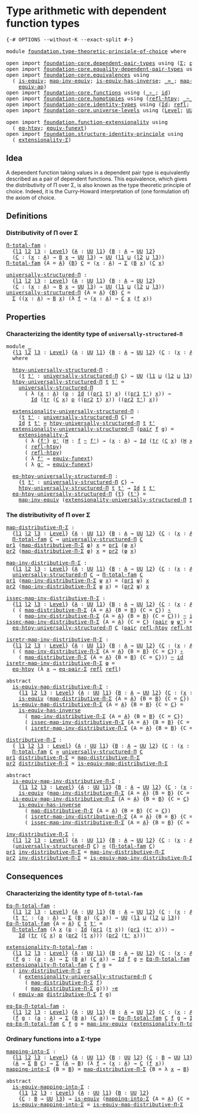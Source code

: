 # Type arithmetic with dependent function types

<pre class="Agda"><a id="58" class="Symbol">{-#</a> <a id="62" class="Keyword">OPTIONS</a> <a id="70" class="Pragma">--without-K</a> <a id="82" class="Pragma">--exact-split</a> <a id="96" class="Symbol">#-}</a>

<a id="101" class="Keyword">module</a> <a id="108" href="foundation.type-theoretic-principle-of-choice.html" class="Module">foundation.type-theoretic-principle-of-choice</a> <a id="154" class="Keyword">where</a>

<a id="161" class="Keyword">open</a> <a id="166" class="Keyword">import</a> <a id="173" href="foundation-core.dependent-pair-types.html" class="Module">foundation-core.dependent-pair-types</a> <a id="210" class="Keyword">using</a> <a id="216" class="Symbol">(</a><a id="217" href="foundation-core.dependent-pair-types.html#502" class="Record">Σ</a><a id="218" class="Symbol">;</a> <a id="220" href="foundation-core.dependent-pair-types.html#575" class="InductiveConstructor">pair</a><a id="224" class="Symbol">;</a> <a id="226" href="foundation-core.dependent-pair-types.html#592" class="Field">pr1</a><a id="229" class="Symbol">;</a> <a id="231" href="foundation-core.dependent-pair-types.html#604" class="Field">pr2</a><a id="234" class="Symbol">)</a>
<a id="236" class="Keyword">open</a> <a id="241" class="Keyword">import</a> <a id="248" href="foundation-core.equality-dependent-pair-types.html" class="Module">foundation-core.equality-dependent-pair-types</a> <a id="294" class="Keyword">using</a> <a id="300" class="Symbol">(</a><a id="301" href="foundation-core.equality-dependent-pair-types.html#1278" class="Function">eq-pair-Σ</a><a id="310" class="Symbol">)</a>
<a id="312" class="Keyword">open</a> <a id="317" class="Keyword">import</a> <a id="324" href="foundation-core.equivalences.html" class="Module">foundation-core.equivalences</a> <a id="353" class="Keyword">using</a>
  <a id="361" class="Symbol">(</a> <a id="363" href="foundation-core.equivalences.html#1542" class="Function">is-equiv</a><a id="371" class="Symbol">;</a> <a id="373" href="foundation-core.equivalences.html#5022" class="Function">map-inv-equiv</a><a id="386" class="Symbol">;</a> <a id="388" href="foundation-core.equivalences.html#2999" class="Function">is-equiv-has-inverse</a><a id="408" class="Symbol">;</a> <a id="410" href="foundation-core.equivalences.html#1607" class="Function Operator">_≃_</a><a id="413" class="Symbol">;</a> <a id="415" href="foundation-core.equivalences.html#4173" class="Function">map-inv-is-equiv</a><a id="431" class="Symbol">;</a> <a id="433" href="foundation-core.equivalences.html#7855" class="Function Operator">_∘e_</a><a id="437" class="Symbol">;</a>
    <a id="443" href="foundation-core.equivalences.html#16732" class="Function">equiv-ap</a><a id="451" class="Symbol">)</a>
<a id="453" class="Keyword">open</a> <a id="458" class="Keyword">import</a> <a id="465" href="foundation-core.functions.html" class="Module">foundation-core.functions</a> <a id="491" class="Keyword">using</a> <a id="497" class="Symbol">(</a><a id="498" href="foundation-core.functions.html#407" class="Function Operator">_∘_</a><a id="501" class="Symbol">;</a> <a id="503" href="foundation-core.functions.html#309" class="Function">id</a><a id="505" class="Symbol">)</a>
<a id="507" class="Keyword">open</a> <a id="512" class="Keyword">import</a> <a id="519" href="foundation-core.homotopies.html" class="Module">foundation-core.homotopies</a> <a id="546" class="Keyword">using</a> <a id="552" class="Symbol">(</a><a id="553" href="foundation-core.homotopies.html#710" class="Function">refl-htpy</a><a id="562" class="Symbol">;</a> <a id="564" href="foundation-core.homotopies.html#545" class="Function Operator">_~_</a><a id="567" class="Symbol">)</a>
<a id="569" class="Keyword">open</a> <a id="574" class="Keyword">import</a> <a id="581" href="foundation-core.identity-types.html" class="Module">foundation-core.identity-types</a> <a id="612" class="Keyword">using</a> <a id="618" class="Symbol">(</a><a id="619" href="foundation-core.identity-types.html#1754" class="Datatype">Id</a><a id="621" class="Symbol">;</a> <a id="623" href="foundation-core.identity-types.html#1807" class="InductiveConstructor">refl</a><a id="627" class="Symbol">;</a> <a id="629" href="foundation-core.identity-types.html#5689" class="Function">tr</a><a id="631" class="Symbol">)</a>
<a id="633" class="Keyword">open</a> <a id="638" class="Keyword">import</a> <a id="645" href="foundation-core.universe-levels.html" class="Module">foundation-core.universe-levels</a> <a id="677" class="Keyword">using</a> <a id="683" class="Symbol">(</a><a id="684" href="Agda.Primitive.html#597" class="Postulate">Level</a><a id="689" class="Symbol">;</a> <a id="691" href="foundation-core.universe-levels.html#222" class="Primitive">UU</a><a id="693" class="Symbol">;</a> <a id="695" href="Agda.Primitive.html#810" class="Primitive Operator">_⊔_</a><a id="698" class="Symbol">)</a>

<a id="701" class="Keyword">open</a> <a id="706" class="Keyword">import</a> <a id="713" href="foundation.function-extensionality.html" class="Module">foundation.function-extensionality</a> <a id="748" class="Keyword">using</a>
  <a id="756" class="Symbol">(</a> <a id="758" href="foundation-core.function-extensionality.html#1464" class="Function">eq-htpy</a><a id="765" class="Symbol">;</a> <a id="767" href="foundation-core.function-extensionality.html#1301" class="Function">equiv-funext</a><a id="779" class="Symbol">)</a>
<a id="781" class="Keyword">open</a> <a id="786" class="Keyword">import</a> <a id="793" href="foundation.structure-identity-principle.html" class="Module">foundation.structure-identity-principle</a> <a id="833" class="Keyword">using</a>
  <a id="841" class="Symbol">(</a> <a id="843" href="foundation.structure-identity-principle.html#2980" class="Function">extensionality-Σ</a><a id="859" class="Symbol">)</a>
</pre>
## Idea

A dependent function taking values in a dependent pair type is equivalently described as a pair of dependent functions. This equivalence, which gives the distributivity of Π over Σ, is also known as the type theoretic principle of choice. Indeed, it is the Curry-Howard interpretation of (one formulation of) the axiom of choice.

## Definitions

### Distributivity of Π over Σ

<pre class="Agda"><a id="Π-total-fam"></a><a id="1262" href="foundation.type-theoretic-principle-of-choice.html#1262" class="Function">Π-total-fam</a> <a id="1274" class="Symbol">:</a>
  <a id="1278" class="Symbol">{</a><a id="1279" href="foundation.type-theoretic-principle-of-choice.html#1279" class="Bound">l1</a> <a id="1282" href="foundation.type-theoretic-principle-of-choice.html#1282" class="Bound">l2</a> <a id="1285" href="foundation.type-theoretic-principle-of-choice.html#1285" class="Bound">l3</a> <a id="1288" class="Symbol">:</a> <a id="1290" href="Agda.Primitive.html#597" class="Postulate">Level</a><a id="1295" class="Symbol">}</a> <a id="1297" class="Symbol">{</a><a id="1298" href="foundation.type-theoretic-principle-of-choice.html#1298" class="Bound">A</a> <a id="1300" class="Symbol">:</a> <a id="1302" href="foundation-core.universe-levels.html#222" class="Primitive">UU</a> <a id="1305" href="foundation.type-theoretic-principle-of-choice.html#1279" class="Bound">l1</a><a id="1307" class="Symbol">}</a> <a id="1309" class="Symbol">{</a><a id="1310" href="foundation.type-theoretic-principle-of-choice.html#1310" class="Bound">B</a> <a id="1312" class="Symbol">:</a> <a id="1314" href="foundation.type-theoretic-principle-of-choice.html#1298" class="Bound">A</a> <a id="1316" class="Symbol">→</a> <a id="1318" href="foundation-core.universe-levels.html#222" class="Primitive">UU</a> <a id="1321" href="foundation.type-theoretic-principle-of-choice.html#1282" class="Bound">l2</a><a id="1323" class="Symbol">}</a>
  <a id="1327" class="Symbol">(</a><a id="1328" href="foundation.type-theoretic-principle-of-choice.html#1328" class="Bound">C</a> <a id="1330" class="Symbol">:</a> <a id="1332" class="Symbol">(</a><a id="1333" href="foundation.type-theoretic-principle-of-choice.html#1333" class="Bound">x</a> <a id="1335" class="Symbol">:</a> <a id="1337" href="foundation.type-theoretic-principle-of-choice.html#1298" class="Bound">A</a><a id="1338" class="Symbol">)</a> <a id="1340" class="Symbol">→</a> <a id="1342" href="foundation.type-theoretic-principle-of-choice.html#1310" class="Bound">B</a> <a id="1344" href="foundation.type-theoretic-principle-of-choice.html#1333" class="Bound">x</a> <a id="1346" class="Symbol">→</a> <a id="1348" href="foundation-core.universe-levels.html#222" class="Primitive">UU</a> <a id="1351" href="foundation.type-theoretic-principle-of-choice.html#1285" class="Bound">l3</a><a id="1353" class="Symbol">)</a> <a id="1355" class="Symbol">→</a> <a id="1357" href="foundation-core.universe-levels.html#222" class="Primitive">UU</a> <a id="1360" class="Symbol">(</a><a id="1361" href="foundation.type-theoretic-principle-of-choice.html#1279" class="Bound">l1</a> <a id="1364" href="Agda.Primitive.html#810" class="Primitive Operator">⊔</a> <a id="1366" class="Symbol">(</a><a id="1367" href="foundation.type-theoretic-principle-of-choice.html#1282" class="Bound">l2</a> <a id="1370" href="Agda.Primitive.html#810" class="Primitive Operator">⊔</a> <a id="1372" href="foundation.type-theoretic-principle-of-choice.html#1285" class="Bound">l3</a><a id="1374" class="Symbol">))</a>
<a id="1377" href="foundation.type-theoretic-principle-of-choice.html#1262" class="Function">Π-total-fam</a> <a id="1389" class="Symbol">{</a><a id="1390" class="Argument">A</a> <a id="1392" class="Symbol">=</a> <a id="1394" href="foundation.type-theoretic-principle-of-choice.html#1394" class="Bound">A</a><a id="1395" class="Symbol">}</a> <a id="1397" class="Symbol">{</a><a id="1398" href="foundation.type-theoretic-principle-of-choice.html#1398" class="Bound">B</a><a id="1399" class="Symbol">}</a> <a id="1401" href="foundation.type-theoretic-principle-of-choice.html#1401" class="Bound">C</a> <a id="1403" class="Symbol">=</a> <a id="1405" class="Symbol">(</a><a id="1406" href="foundation.type-theoretic-principle-of-choice.html#1406" class="Bound">x</a> <a id="1408" class="Symbol">:</a> <a id="1410" href="foundation.type-theoretic-principle-of-choice.html#1394" class="Bound">A</a><a id="1411" class="Symbol">)</a> <a id="1413" class="Symbol">→</a> <a id="1415" href="foundation-core.dependent-pair-types.html#502" class="Record">Σ</a> <a id="1417" class="Symbol">(</a><a id="1418" href="foundation.type-theoretic-principle-of-choice.html#1398" class="Bound">B</a> <a id="1420" href="foundation.type-theoretic-principle-of-choice.html#1406" class="Bound">x</a><a id="1421" class="Symbol">)</a> <a id="1423" class="Symbol">(</a><a id="1424" href="foundation.type-theoretic-principle-of-choice.html#1401" class="Bound">C</a> <a id="1426" href="foundation.type-theoretic-principle-of-choice.html#1406" class="Bound">x</a><a id="1427" class="Symbol">)</a>

<a id="universally-structured-Π"></a><a id="1430" href="foundation.type-theoretic-principle-of-choice.html#1430" class="Function">universally-structured-Π</a> <a id="1455" class="Symbol">:</a>
  <a id="1459" class="Symbol">{</a><a id="1460" href="foundation.type-theoretic-principle-of-choice.html#1460" class="Bound">l1</a> <a id="1463" href="foundation.type-theoretic-principle-of-choice.html#1463" class="Bound">l2</a> <a id="1466" href="foundation.type-theoretic-principle-of-choice.html#1466" class="Bound">l3</a> <a id="1469" class="Symbol">:</a> <a id="1471" href="Agda.Primitive.html#597" class="Postulate">Level</a><a id="1476" class="Symbol">}</a> <a id="1478" class="Symbol">{</a><a id="1479" href="foundation.type-theoretic-principle-of-choice.html#1479" class="Bound">A</a> <a id="1481" class="Symbol">:</a> <a id="1483" href="foundation-core.universe-levels.html#222" class="Primitive">UU</a> <a id="1486" href="foundation.type-theoretic-principle-of-choice.html#1460" class="Bound">l1</a><a id="1488" class="Symbol">}</a> <a id="1490" class="Symbol">{</a><a id="1491" href="foundation.type-theoretic-principle-of-choice.html#1491" class="Bound">B</a> <a id="1493" class="Symbol">:</a> <a id="1495" href="foundation.type-theoretic-principle-of-choice.html#1479" class="Bound">A</a> <a id="1497" class="Symbol">→</a> <a id="1499" href="foundation-core.universe-levels.html#222" class="Primitive">UU</a> <a id="1502" href="foundation.type-theoretic-principle-of-choice.html#1463" class="Bound">l2</a><a id="1504" class="Symbol">}</a>
  <a id="1508" class="Symbol">(</a><a id="1509" href="foundation.type-theoretic-principle-of-choice.html#1509" class="Bound">C</a> <a id="1511" class="Symbol">:</a> <a id="1513" class="Symbol">(</a><a id="1514" href="foundation.type-theoretic-principle-of-choice.html#1514" class="Bound">x</a> <a id="1516" class="Symbol">:</a> <a id="1518" href="foundation.type-theoretic-principle-of-choice.html#1479" class="Bound">A</a><a id="1519" class="Symbol">)</a> <a id="1521" class="Symbol">→</a> <a id="1523" href="foundation.type-theoretic-principle-of-choice.html#1491" class="Bound">B</a> <a id="1525" href="foundation.type-theoretic-principle-of-choice.html#1514" class="Bound">x</a> <a id="1527" class="Symbol">→</a> <a id="1529" href="foundation-core.universe-levels.html#222" class="Primitive">UU</a> <a id="1532" href="foundation.type-theoretic-principle-of-choice.html#1466" class="Bound">l3</a><a id="1534" class="Symbol">)</a> <a id="1536" class="Symbol">→</a> <a id="1538" href="foundation-core.universe-levels.html#222" class="Primitive">UU</a> <a id="1541" class="Symbol">(</a><a id="1542" href="foundation.type-theoretic-principle-of-choice.html#1460" class="Bound">l1</a> <a id="1545" href="Agda.Primitive.html#810" class="Primitive Operator">⊔</a> <a id="1547" class="Symbol">(</a><a id="1548" href="foundation.type-theoretic-principle-of-choice.html#1463" class="Bound">l2</a> <a id="1551" href="Agda.Primitive.html#810" class="Primitive Operator">⊔</a> <a id="1553" href="foundation.type-theoretic-principle-of-choice.html#1466" class="Bound">l3</a><a id="1555" class="Symbol">))</a>
<a id="1558" href="foundation.type-theoretic-principle-of-choice.html#1430" class="Function">universally-structured-Π</a> <a id="1583" class="Symbol">{</a><a id="1584" class="Argument">A</a> <a id="1586" class="Symbol">=</a> <a id="1588" href="foundation.type-theoretic-principle-of-choice.html#1588" class="Bound">A</a><a id="1589" class="Symbol">}</a> <a id="1591" class="Symbol">{</a><a id="1592" href="foundation.type-theoretic-principle-of-choice.html#1592" class="Bound">B</a><a id="1593" class="Symbol">}</a> <a id="1595" href="foundation.type-theoretic-principle-of-choice.html#1595" class="Bound">C</a> <a id="1597" class="Symbol">=</a>
  <a id="1601" href="foundation-core.dependent-pair-types.html#502" class="Record">Σ</a> <a id="1603" class="Symbol">((</a><a id="1605" href="foundation.type-theoretic-principle-of-choice.html#1605" class="Bound">x</a> <a id="1607" class="Symbol">:</a> <a id="1609" href="foundation.type-theoretic-principle-of-choice.html#1588" class="Bound">A</a><a id="1610" class="Symbol">)</a> <a id="1612" class="Symbol">→</a> <a id="1614" href="foundation.type-theoretic-principle-of-choice.html#1592" class="Bound">B</a> <a id="1616" href="foundation.type-theoretic-principle-of-choice.html#1605" class="Bound">x</a><a id="1617" class="Symbol">)</a> <a id="1619" class="Symbol">(λ</a> <a id="1622" href="foundation.type-theoretic-principle-of-choice.html#1622" class="Bound">f</a> <a id="1624" class="Symbol">→</a> <a id="1626" class="Symbol">(</a><a id="1627" href="foundation.type-theoretic-principle-of-choice.html#1627" class="Bound">x</a> <a id="1629" class="Symbol">:</a> <a id="1631" href="foundation.type-theoretic-principle-of-choice.html#1588" class="Bound">A</a><a id="1632" class="Symbol">)</a> <a id="1634" class="Symbol">→</a> <a id="1636" href="foundation.type-theoretic-principle-of-choice.html#1595" class="Bound">C</a> <a id="1638" href="foundation.type-theoretic-principle-of-choice.html#1627" class="Bound">x</a> <a id="1640" class="Symbol">(</a><a id="1641" href="foundation.type-theoretic-principle-of-choice.html#1622" class="Bound">f</a> <a id="1643" href="foundation.type-theoretic-principle-of-choice.html#1627" class="Bound">x</a><a id="1644" class="Symbol">))</a>
</pre>
## Properties

### Characterizing the identity type of `universally-structured-Π`

<pre class="Agda"><a id="1743" class="Keyword">module</a> <a id="1750" href="foundation.type-theoretic-principle-of-choice.html#1750" class="Module">_</a>
  <a id="1754" class="Symbol">{</a><a id="1755" href="foundation.type-theoretic-principle-of-choice.html#1755" class="Bound">l1</a> <a id="1758" href="foundation.type-theoretic-principle-of-choice.html#1758" class="Bound">l2</a> <a id="1761" href="foundation.type-theoretic-principle-of-choice.html#1761" class="Bound">l3</a> <a id="1764" class="Symbol">:</a> <a id="1766" href="Agda.Primitive.html#597" class="Postulate">Level</a><a id="1771" class="Symbol">}</a> <a id="1773" class="Symbol">{</a><a id="1774" href="foundation.type-theoretic-principle-of-choice.html#1774" class="Bound">A</a> <a id="1776" class="Symbol">:</a> <a id="1778" href="foundation-core.universe-levels.html#222" class="Primitive">UU</a> <a id="1781" href="foundation.type-theoretic-principle-of-choice.html#1755" class="Bound">l1</a><a id="1783" class="Symbol">}</a> <a id="1785" class="Symbol">{</a><a id="1786" href="foundation.type-theoretic-principle-of-choice.html#1786" class="Bound">B</a> <a id="1788" class="Symbol">:</a> <a id="1790" href="foundation.type-theoretic-principle-of-choice.html#1774" class="Bound">A</a> <a id="1792" class="Symbol">→</a> <a id="1794" href="foundation-core.universe-levels.html#222" class="Primitive">UU</a> <a id="1797" href="foundation.type-theoretic-principle-of-choice.html#1758" class="Bound">l2</a><a id="1799" class="Symbol">}</a> <a id="1801" class="Symbol">(</a><a id="1802" href="foundation.type-theoretic-principle-of-choice.html#1802" class="Bound">C</a> <a id="1804" class="Symbol">:</a> <a id="1806" class="Symbol">(</a><a id="1807" href="foundation.type-theoretic-principle-of-choice.html#1807" class="Bound">x</a> <a id="1809" class="Symbol">:</a> <a id="1811" href="foundation.type-theoretic-principle-of-choice.html#1774" class="Bound">A</a><a id="1812" class="Symbol">)</a> <a id="1814" class="Symbol">→</a> <a id="1816" href="foundation.type-theoretic-principle-of-choice.html#1786" class="Bound">B</a> <a id="1818" href="foundation.type-theoretic-principle-of-choice.html#1807" class="Bound">x</a> <a id="1820" class="Symbol">→</a> <a id="1822" href="foundation-core.universe-levels.html#222" class="Primitive">UU</a> <a id="1825" href="foundation.type-theoretic-principle-of-choice.html#1761" class="Bound">l3</a><a id="1827" class="Symbol">)</a>
  <a id="1831" class="Keyword">where</a>
  
  <a id="1842" href="foundation.type-theoretic-principle-of-choice.html#1842" class="Function">htpy-universally-structured-Π</a> <a id="1872" class="Symbol">:</a>
    <a id="1878" class="Symbol">(</a><a id="1879" href="foundation.type-theoretic-principle-of-choice.html#1879" class="Bound">t</a> <a id="1881" href="foundation.type-theoretic-principle-of-choice.html#1881" class="Bound">t&#39;</a> <a id="1884" class="Symbol">:</a> <a id="1886" href="foundation.type-theoretic-principle-of-choice.html#1430" class="Function">universally-structured-Π</a> <a id="1911" href="foundation.type-theoretic-principle-of-choice.html#1802" class="Bound">C</a><a id="1912" class="Symbol">)</a> <a id="1914" class="Symbol">→</a> <a id="1916" href="foundation-core.universe-levels.html#222" class="Primitive">UU</a> <a id="1919" class="Symbol">(</a><a id="1920" href="foundation.type-theoretic-principle-of-choice.html#1755" class="Bound">l1</a> <a id="1923" href="Agda.Primitive.html#810" class="Primitive Operator">⊔</a> <a id="1925" class="Symbol">(</a><a id="1926" href="foundation.type-theoretic-principle-of-choice.html#1758" class="Bound">l2</a> <a id="1929" href="Agda.Primitive.html#810" class="Primitive Operator">⊔</a> <a id="1931" href="foundation.type-theoretic-principle-of-choice.html#1761" class="Bound">l3</a><a id="1933" class="Symbol">))</a>
  <a id="1938" href="foundation.type-theoretic-principle-of-choice.html#1842" class="Function">htpy-universally-structured-Π</a> <a id="1968" href="foundation.type-theoretic-principle-of-choice.html#1968" class="Bound">t</a> <a id="1970" href="foundation.type-theoretic-principle-of-choice.html#1970" class="Bound">t&#39;</a> <a id="1973" class="Symbol">=</a>
    <a id="1979" href="foundation.type-theoretic-principle-of-choice.html#1430" class="Function">universally-structured-Π</a>
      <a id="2010" class="Symbol">(</a> <a id="2012" class="Symbol">λ</a> <a id="2014" class="Symbol">(</a><a id="2015" href="foundation.type-theoretic-principle-of-choice.html#2015" class="Bound">x</a> <a id="2017" class="Symbol">:</a> <a id="2019" href="foundation.type-theoretic-principle-of-choice.html#1774" class="Bound">A</a><a id="2020" class="Symbol">)</a> <a id="2022" class="Symbol">(</a><a id="2023" href="foundation.type-theoretic-principle-of-choice.html#2023" class="Bound">p</a> <a id="2025" class="Symbol">:</a> <a id="2027" href="foundation-core.identity-types.html#1754" class="Datatype">Id</a> <a id="2030" class="Symbol">((</a><a id="2032" href="foundation-core.dependent-pair-types.html#592" class="Field">pr1</a> <a id="2036" href="foundation.type-theoretic-principle-of-choice.html#1968" class="Bound">t</a><a id="2037" class="Symbol">)</a> <a id="2039" href="foundation.type-theoretic-principle-of-choice.html#2015" class="Bound">x</a><a id="2040" class="Symbol">)</a> <a id="2042" class="Symbol">((</a><a id="2044" href="foundation-core.dependent-pair-types.html#592" class="Field">pr1</a> <a id="2048" href="foundation.type-theoretic-principle-of-choice.html#1970" class="Bound">t&#39;</a><a id="2050" class="Symbol">)</a> <a id="2052" href="foundation.type-theoretic-principle-of-choice.html#2015" class="Bound">x</a><a id="2053" class="Symbol">))</a> <a id="2056" class="Symbol">→</a>
        <a id="2066" href="foundation-core.identity-types.html#1754" class="Datatype">Id</a> <a id="2069" class="Symbol">(</a><a id="2070" href="foundation-core.identity-types.html#5689" class="Function">tr</a> <a id="2073" class="Symbol">(</a><a id="2074" href="foundation.type-theoretic-principle-of-choice.html#1802" class="Bound">C</a> <a id="2076" href="foundation.type-theoretic-principle-of-choice.html#2015" class="Bound">x</a><a id="2077" class="Symbol">)</a> <a id="2079" href="foundation.type-theoretic-principle-of-choice.html#2023" class="Bound">p</a> <a id="2081" class="Symbol">((</a><a id="2083" href="foundation-core.dependent-pair-types.html#604" class="Field">pr2</a> <a id="2087" href="foundation.type-theoretic-principle-of-choice.html#1968" class="Bound">t</a><a id="2088" class="Symbol">)</a> <a id="2090" href="foundation.type-theoretic-principle-of-choice.html#2015" class="Bound">x</a><a id="2091" class="Symbol">))</a> <a id="2094" class="Symbol">((</a><a id="2096" href="foundation-core.dependent-pair-types.html#604" class="Field">pr2</a> <a id="2100" href="foundation.type-theoretic-principle-of-choice.html#1970" class="Bound">t&#39;</a><a id="2102" class="Symbol">)</a> <a id="2104" href="foundation.type-theoretic-principle-of-choice.html#2015" class="Bound">x</a><a id="2105" class="Symbol">))</a>

  <a id="2111" href="foundation.type-theoretic-principle-of-choice.html#2111" class="Function">extensionality-universally-structured-Π</a> <a id="2151" class="Symbol">:</a>
    <a id="2157" class="Symbol">(</a><a id="2158" href="foundation.type-theoretic-principle-of-choice.html#2158" class="Bound">t</a> <a id="2160" href="foundation.type-theoretic-principle-of-choice.html#2160" class="Bound">t&#39;</a> <a id="2163" class="Symbol">:</a> <a id="2165" href="foundation.type-theoretic-principle-of-choice.html#1430" class="Function">universally-structured-Π</a> <a id="2190" href="foundation.type-theoretic-principle-of-choice.html#1802" class="Bound">C</a><a id="2191" class="Symbol">)</a> <a id="2193" class="Symbol">→</a>
    <a id="2199" href="foundation-core.identity-types.html#1754" class="Datatype">Id</a> <a id="2202" href="foundation.type-theoretic-principle-of-choice.html#2158" class="Bound">t</a> <a id="2204" href="foundation.type-theoretic-principle-of-choice.html#2160" class="Bound">t&#39;</a> <a id="2207" href="foundation-core.equivalences.html#1607" class="Function Operator">≃</a> <a id="2209" href="foundation.type-theoretic-principle-of-choice.html#1842" class="Function">htpy-universally-structured-Π</a> <a id="2239" href="foundation.type-theoretic-principle-of-choice.html#2158" class="Bound">t</a> <a id="2241" href="foundation.type-theoretic-principle-of-choice.html#2160" class="Bound">t&#39;</a>
  <a id="2246" href="foundation.type-theoretic-principle-of-choice.html#2111" class="Function">extensionality-universally-structured-Π</a> <a id="2286" class="Symbol">(</a><a id="2287" href="foundation-core.dependent-pair-types.html#575" class="InductiveConstructor">pair</a> <a id="2292" href="foundation.type-theoretic-principle-of-choice.html#2292" class="Bound">f</a> <a id="2294" href="foundation.type-theoretic-principle-of-choice.html#2294" class="Bound">g</a><a id="2295" class="Symbol">)</a> <a id="2297" class="Symbol">=</a>
    <a id="2303" href="foundation.structure-identity-principle.html#2980" class="Function">extensionality-Σ</a>
      <a id="2326" class="Symbol">(</a> <a id="2328" class="Symbol">λ</a> <a id="2330" class="Symbol">{</a><a id="2331" href="foundation.type-theoretic-principle-of-choice.html#2331" class="Bound">f&#39;</a><a id="2333" class="Symbol">}</a> <a id="2335" href="foundation.type-theoretic-principle-of-choice.html#2335" class="Bound">g&#39;</a> <a id="2338" class="Symbol">(</a><a id="2339" href="foundation.type-theoretic-principle-of-choice.html#2339" class="Bound">H</a> <a id="2341" class="Symbol">:</a> <a id="2343" href="foundation.type-theoretic-principle-of-choice.html#2292" class="Bound">f</a> <a id="2345" href="foundation-core.homotopies.html#545" class="Function Operator">~</a> <a id="2347" href="foundation.type-theoretic-principle-of-choice.html#2331" class="Bound">f&#39;</a><a id="2349" class="Symbol">)</a> <a id="2351" class="Symbol">→</a> <a id="2353" class="Symbol">(</a><a id="2354" href="foundation.type-theoretic-principle-of-choice.html#2354" class="Bound">x</a> <a id="2356" class="Symbol">:</a> <a id="2358" href="foundation.type-theoretic-principle-of-choice.html#1774" class="Bound">A</a><a id="2359" class="Symbol">)</a> <a id="2361" class="Symbol">→</a> <a id="2363" href="foundation-core.identity-types.html#1754" class="Datatype">Id</a> <a id="2366" class="Symbol">(</a><a id="2367" href="foundation-core.identity-types.html#5689" class="Function">tr</a> <a id="2370" class="Symbol">(</a><a id="2371" href="foundation.type-theoretic-principle-of-choice.html#1802" class="Bound">C</a> <a id="2373" href="foundation.type-theoretic-principle-of-choice.html#2354" class="Bound">x</a><a id="2374" class="Symbol">)</a> <a id="2376" class="Symbol">(</a><a id="2377" href="foundation.type-theoretic-principle-of-choice.html#2339" class="Bound">H</a> <a id="2379" href="foundation.type-theoretic-principle-of-choice.html#2354" class="Bound">x</a><a id="2380" class="Symbol">)</a> <a id="2382" class="Symbol">(</a><a id="2383" href="foundation.type-theoretic-principle-of-choice.html#2294" class="Bound">g</a> <a id="2385" href="foundation.type-theoretic-principle-of-choice.html#2354" class="Bound">x</a><a id="2386" class="Symbol">))</a> <a id="2389" class="Symbol">(</a><a id="2390" href="foundation.type-theoretic-principle-of-choice.html#2335" class="Bound">g&#39;</a> <a id="2393" href="foundation.type-theoretic-principle-of-choice.html#2354" class="Bound">x</a><a id="2394" class="Symbol">))</a>
      <a id="2403" class="Symbol">(</a> <a id="2405" href="foundation-core.homotopies.html#710" class="Function">refl-htpy</a><a id="2414" class="Symbol">)</a>
      <a id="2422" class="Symbol">(</a> <a id="2424" href="foundation-core.homotopies.html#710" class="Function">refl-htpy</a><a id="2433" class="Symbol">)</a>
      <a id="2441" class="Symbol">(</a> <a id="2443" class="Symbol">λ</a> <a id="2445" href="foundation.type-theoretic-principle-of-choice.html#2445" class="Bound">f&#39;</a> <a id="2448" class="Symbol">→</a> <a id="2450" href="foundation-core.function-extensionality.html#1301" class="Function">equiv-funext</a><a id="2462" class="Symbol">)</a>
      <a id="2470" class="Symbol">(</a> <a id="2472" class="Symbol">λ</a> <a id="2474" href="foundation.type-theoretic-principle-of-choice.html#2474" class="Bound">g&#39;</a> <a id="2477" class="Symbol">→</a> <a id="2479" href="foundation-core.function-extensionality.html#1301" class="Function">equiv-funext</a><a id="2491" class="Symbol">)</a>

  <a id="2496" href="foundation.type-theoretic-principle-of-choice.html#2496" class="Function">eq-htpy-universally-structured-Π</a> <a id="2529" class="Symbol">:</a>
    <a id="2535" class="Symbol">{</a><a id="2536" href="foundation.type-theoretic-principle-of-choice.html#2536" class="Bound">t</a> <a id="2538" href="foundation.type-theoretic-principle-of-choice.html#2538" class="Bound">t&#39;</a> <a id="2541" class="Symbol">:</a> <a id="2543" href="foundation.type-theoretic-principle-of-choice.html#1430" class="Function">universally-structured-Π</a> <a id="2568" href="foundation.type-theoretic-principle-of-choice.html#1802" class="Bound">C</a><a id="2569" class="Symbol">}</a> <a id="2571" class="Symbol">→</a>
    <a id="2577" href="foundation.type-theoretic-principle-of-choice.html#1842" class="Function">htpy-universally-structured-Π</a> <a id="2607" href="foundation.type-theoretic-principle-of-choice.html#2536" class="Bound">t</a> <a id="2609" href="foundation.type-theoretic-principle-of-choice.html#2538" class="Bound">t&#39;</a> <a id="2612" class="Symbol">→</a> <a id="2614" href="foundation-core.identity-types.html#1754" class="Datatype">Id</a> <a id="2617" href="foundation.type-theoretic-principle-of-choice.html#2536" class="Bound">t</a> <a id="2619" href="foundation.type-theoretic-principle-of-choice.html#2538" class="Bound">t&#39;</a>
  <a id="2624" href="foundation.type-theoretic-principle-of-choice.html#2496" class="Function">eq-htpy-universally-structured-Π</a> <a id="2657" class="Symbol">{</a><a id="2658" href="foundation.type-theoretic-principle-of-choice.html#2658" class="Bound">t</a><a id="2659" class="Symbol">}</a> <a id="2661" class="Symbol">{</a><a id="2662" href="foundation.type-theoretic-principle-of-choice.html#2662" class="Bound">t&#39;</a><a id="2664" class="Symbol">}</a> <a id="2666" class="Symbol">=</a>
    <a id="2672" href="foundation-core.equivalences.html#5022" class="Function">map-inv-equiv</a> <a id="2686" class="Symbol">(</a><a id="2687" href="foundation.type-theoretic-principle-of-choice.html#2111" class="Function">extensionality-universally-structured-Π</a> <a id="2727" href="foundation.type-theoretic-principle-of-choice.html#2658" class="Bound">t</a> <a id="2729" href="foundation.type-theoretic-principle-of-choice.html#2662" class="Bound">t&#39;</a><a id="2731" class="Symbol">)</a>
</pre>
### The distributivity of Π over Σ

<pre class="Agda"><a id="map-distributive-Π-Σ"></a><a id="2782" href="foundation.type-theoretic-principle-of-choice.html#2782" class="Function">map-distributive-Π-Σ</a> <a id="2803" class="Symbol">:</a>
  <a id="2807" class="Symbol">{</a><a id="2808" href="foundation.type-theoretic-principle-of-choice.html#2808" class="Bound">l1</a> <a id="2811" href="foundation.type-theoretic-principle-of-choice.html#2811" class="Bound">l2</a> <a id="2814" href="foundation.type-theoretic-principle-of-choice.html#2814" class="Bound">l3</a> <a id="2817" class="Symbol">:</a> <a id="2819" href="Agda.Primitive.html#597" class="Postulate">Level</a><a id="2824" class="Symbol">}</a> <a id="2826" class="Symbol">{</a><a id="2827" href="foundation.type-theoretic-principle-of-choice.html#2827" class="Bound">A</a> <a id="2829" class="Symbol">:</a> <a id="2831" href="foundation-core.universe-levels.html#222" class="Primitive">UU</a> <a id="2834" href="foundation.type-theoretic-principle-of-choice.html#2808" class="Bound">l1</a><a id="2836" class="Symbol">}</a> <a id="2838" class="Symbol">{</a><a id="2839" href="foundation.type-theoretic-principle-of-choice.html#2839" class="Bound">B</a> <a id="2841" class="Symbol">:</a> <a id="2843" href="foundation.type-theoretic-principle-of-choice.html#2827" class="Bound">A</a> <a id="2845" class="Symbol">→</a> <a id="2847" href="foundation-core.universe-levels.html#222" class="Primitive">UU</a> <a id="2850" href="foundation.type-theoretic-principle-of-choice.html#2811" class="Bound">l2</a><a id="2852" class="Symbol">}</a> <a id="2854" class="Symbol">{</a><a id="2855" href="foundation.type-theoretic-principle-of-choice.html#2855" class="Bound">C</a> <a id="2857" class="Symbol">:</a> <a id="2859" class="Symbol">(</a><a id="2860" href="foundation.type-theoretic-principle-of-choice.html#2860" class="Bound">x</a> <a id="2862" class="Symbol">:</a> <a id="2864" href="foundation.type-theoretic-principle-of-choice.html#2827" class="Bound">A</a><a id="2865" class="Symbol">)</a> <a id="2867" class="Symbol">→</a> <a id="2869" href="foundation.type-theoretic-principle-of-choice.html#2839" class="Bound">B</a> <a id="2871" href="foundation.type-theoretic-principle-of-choice.html#2860" class="Bound">x</a> <a id="2873" class="Symbol">→</a> <a id="2875" href="foundation-core.universe-levels.html#222" class="Primitive">UU</a> <a id="2878" href="foundation.type-theoretic-principle-of-choice.html#2814" class="Bound">l3</a><a id="2880" class="Symbol">}</a> <a id="2882" class="Symbol">→</a>
  <a id="2886" href="foundation.type-theoretic-principle-of-choice.html#1262" class="Function">Π-total-fam</a> <a id="2898" href="foundation.type-theoretic-principle-of-choice.html#2855" class="Bound">C</a> <a id="2900" class="Symbol">→</a> <a id="2902" href="foundation.type-theoretic-principle-of-choice.html#1430" class="Function">universally-structured-Π</a> <a id="2927" href="foundation.type-theoretic-principle-of-choice.html#2855" class="Bound">C</a>
<a id="2929" href="foundation-core.dependent-pair-types.html#592" class="Field">pr1</a> <a id="2933" class="Symbol">(</a><a id="2934" href="foundation.type-theoretic-principle-of-choice.html#2782" class="Function">map-distributive-Π-Σ</a> <a id="2955" href="foundation.type-theoretic-principle-of-choice.html#2955" class="Bound">φ</a><a id="2956" class="Symbol">)</a> <a id="2958" href="foundation.type-theoretic-principle-of-choice.html#2958" class="Bound">x</a> <a id="2960" class="Symbol">=</a> <a id="2962" href="foundation-core.dependent-pair-types.html#592" class="Field">pr1</a> <a id="2966" class="Symbol">(</a><a id="2967" href="foundation.type-theoretic-principle-of-choice.html#2955" class="Bound">φ</a> <a id="2969" href="foundation.type-theoretic-principle-of-choice.html#2958" class="Bound">x</a><a id="2970" class="Symbol">)</a>
<a id="2972" href="foundation-core.dependent-pair-types.html#604" class="Field">pr2</a> <a id="2976" class="Symbol">(</a><a id="2977" href="foundation.type-theoretic-principle-of-choice.html#2782" class="Function">map-distributive-Π-Σ</a> <a id="2998" href="foundation.type-theoretic-principle-of-choice.html#2998" class="Bound">φ</a><a id="2999" class="Symbol">)</a> <a id="3001" href="foundation.type-theoretic-principle-of-choice.html#3001" class="Bound">x</a> <a id="3003" class="Symbol">=</a> <a id="3005" href="foundation-core.dependent-pair-types.html#604" class="Field">pr2</a> <a id="3009" class="Symbol">(</a><a id="3010" href="foundation.type-theoretic-principle-of-choice.html#2998" class="Bound">φ</a> <a id="3012" href="foundation.type-theoretic-principle-of-choice.html#3001" class="Bound">x</a><a id="3013" class="Symbol">)</a>

<a id="map-inv-distributive-Π-Σ"></a><a id="3016" href="foundation.type-theoretic-principle-of-choice.html#3016" class="Function">map-inv-distributive-Π-Σ</a> <a id="3041" class="Symbol">:</a>
  <a id="3045" class="Symbol">{</a><a id="3046" href="foundation.type-theoretic-principle-of-choice.html#3046" class="Bound">l1</a> <a id="3049" href="foundation.type-theoretic-principle-of-choice.html#3049" class="Bound">l2</a> <a id="3052" href="foundation.type-theoretic-principle-of-choice.html#3052" class="Bound">l3</a> <a id="3055" class="Symbol">:</a> <a id="3057" href="Agda.Primitive.html#597" class="Postulate">Level</a><a id="3062" class="Symbol">}</a> <a id="3064" class="Symbol">{</a><a id="3065" href="foundation.type-theoretic-principle-of-choice.html#3065" class="Bound">A</a> <a id="3067" class="Symbol">:</a> <a id="3069" href="foundation-core.universe-levels.html#222" class="Primitive">UU</a> <a id="3072" href="foundation.type-theoretic-principle-of-choice.html#3046" class="Bound">l1</a><a id="3074" class="Symbol">}</a> <a id="3076" class="Symbol">{</a><a id="3077" href="foundation.type-theoretic-principle-of-choice.html#3077" class="Bound">B</a> <a id="3079" class="Symbol">:</a> <a id="3081" href="foundation.type-theoretic-principle-of-choice.html#3065" class="Bound">A</a> <a id="3083" class="Symbol">→</a> <a id="3085" href="foundation-core.universe-levels.html#222" class="Primitive">UU</a> <a id="3088" href="foundation.type-theoretic-principle-of-choice.html#3049" class="Bound">l2</a><a id="3090" class="Symbol">}</a> <a id="3092" class="Symbol">{</a><a id="3093" href="foundation.type-theoretic-principle-of-choice.html#3093" class="Bound">C</a> <a id="3095" class="Symbol">:</a> <a id="3097" class="Symbol">(</a><a id="3098" href="foundation.type-theoretic-principle-of-choice.html#3098" class="Bound">x</a> <a id="3100" class="Symbol">:</a> <a id="3102" href="foundation.type-theoretic-principle-of-choice.html#3065" class="Bound">A</a><a id="3103" class="Symbol">)</a> <a id="3105" class="Symbol">→</a> <a id="3107" href="foundation.type-theoretic-principle-of-choice.html#3077" class="Bound">B</a> <a id="3109" href="foundation.type-theoretic-principle-of-choice.html#3098" class="Bound">x</a> <a id="3111" class="Symbol">→</a> <a id="3113" href="foundation-core.universe-levels.html#222" class="Primitive">UU</a> <a id="3116" href="foundation.type-theoretic-principle-of-choice.html#3052" class="Bound">l3</a><a id="3118" class="Symbol">}</a> <a id="3120" class="Symbol">→</a>
  <a id="3124" href="foundation.type-theoretic-principle-of-choice.html#1430" class="Function">universally-structured-Π</a> <a id="3149" href="foundation.type-theoretic-principle-of-choice.html#3093" class="Bound">C</a> <a id="3151" class="Symbol">→</a> <a id="3153" href="foundation.type-theoretic-principle-of-choice.html#1262" class="Function">Π-total-fam</a> <a id="3165" href="foundation.type-theoretic-principle-of-choice.html#3093" class="Bound">C</a>
<a id="3167" href="foundation-core.dependent-pair-types.html#592" class="Field">pr1</a> <a id="3171" class="Symbol">(</a><a id="3172" href="foundation.type-theoretic-principle-of-choice.html#3016" class="Function">map-inv-distributive-Π-Σ</a> <a id="3197" href="foundation.type-theoretic-principle-of-choice.html#3197" class="Bound">ψ</a> <a id="3199" href="foundation.type-theoretic-principle-of-choice.html#3199" class="Bound">x</a><a id="3200" class="Symbol">)</a> <a id="3202" class="Symbol">=</a> <a id="3204" class="Symbol">(</a><a id="3205" href="foundation-core.dependent-pair-types.html#592" class="Field">pr1</a> <a id="3209" href="foundation.type-theoretic-principle-of-choice.html#3197" class="Bound">ψ</a><a id="3210" class="Symbol">)</a> <a id="3212" href="foundation.type-theoretic-principle-of-choice.html#3199" class="Bound">x</a>
<a id="3214" href="foundation-core.dependent-pair-types.html#604" class="Field">pr2</a> <a id="3218" class="Symbol">(</a><a id="3219" href="foundation.type-theoretic-principle-of-choice.html#3016" class="Function">map-inv-distributive-Π-Σ</a> <a id="3244" href="foundation.type-theoretic-principle-of-choice.html#3244" class="Bound">ψ</a> <a id="3246" href="foundation.type-theoretic-principle-of-choice.html#3246" class="Bound">x</a><a id="3247" class="Symbol">)</a> <a id="3249" class="Symbol">=</a> <a id="3251" class="Symbol">(</a><a id="3252" href="foundation-core.dependent-pair-types.html#604" class="Field">pr2</a> <a id="3256" href="foundation.type-theoretic-principle-of-choice.html#3244" class="Bound">ψ</a><a id="3257" class="Symbol">)</a> <a id="3259" href="foundation.type-theoretic-principle-of-choice.html#3246" class="Bound">x</a>

<a id="issec-map-inv-distributive-Π-Σ"></a><a id="3262" href="foundation.type-theoretic-principle-of-choice.html#3262" class="Function">issec-map-inv-distributive-Π-Σ</a> <a id="3293" class="Symbol">:</a>
  <a id="3297" class="Symbol">{</a><a id="3298" href="foundation.type-theoretic-principle-of-choice.html#3298" class="Bound">l1</a> <a id="3301" href="foundation.type-theoretic-principle-of-choice.html#3301" class="Bound">l2</a> <a id="3304" href="foundation.type-theoretic-principle-of-choice.html#3304" class="Bound">l3</a> <a id="3307" class="Symbol">:</a> <a id="3309" href="Agda.Primitive.html#597" class="Postulate">Level</a><a id="3314" class="Symbol">}</a> <a id="3316" class="Symbol">{</a><a id="3317" href="foundation.type-theoretic-principle-of-choice.html#3317" class="Bound">A</a> <a id="3319" class="Symbol">:</a> <a id="3321" href="foundation-core.universe-levels.html#222" class="Primitive">UU</a> <a id="3324" href="foundation.type-theoretic-principle-of-choice.html#3298" class="Bound">l1</a><a id="3326" class="Symbol">}</a> <a id="3328" class="Symbol">{</a><a id="3329" href="foundation.type-theoretic-principle-of-choice.html#3329" class="Bound">B</a> <a id="3331" class="Symbol">:</a> <a id="3333" href="foundation.type-theoretic-principle-of-choice.html#3317" class="Bound">A</a> <a id="3335" class="Symbol">→</a> <a id="3337" href="foundation-core.universe-levels.html#222" class="Primitive">UU</a> <a id="3340" href="foundation.type-theoretic-principle-of-choice.html#3301" class="Bound">l2</a><a id="3342" class="Symbol">}</a> <a id="3344" class="Symbol">{</a><a id="3345" href="foundation.type-theoretic-principle-of-choice.html#3345" class="Bound">C</a> <a id="3347" class="Symbol">:</a> <a id="3349" class="Symbol">(</a><a id="3350" href="foundation.type-theoretic-principle-of-choice.html#3350" class="Bound">x</a> <a id="3352" class="Symbol">:</a> <a id="3354" href="foundation.type-theoretic-principle-of-choice.html#3317" class="Bound">A</a><a id="3355" class="Symbol">)</a> <a id="3357" class="Symbol">→</a> <a id="3359" href="foundation.type-theoretic-principle-of-choice.html#3329" class="Bound">B</a> <a id="3361" href="foundation.type-theoretic-principle-of-choice.html#3350" class="Bound">x</a> <a id="3363" class="Symbol">→</a> <a id="3365" href="foundation-core.universe-levels.html#222" class="Primitive">UU</a> <a id="3368" href="foundation.type-theoretic-principle-of-choice.html#3304" class="Bound">l3</a><a id="3370" class="Symbol">}</a> <a id="3372" class="Symbol">→</a>
  <a id="3376" class="Symbol">(</a> <a id="3378" class="Symbol">(</a> <a id="3380" href="foundation.type-theoretic-principle-of-choice.html#2782" class="Function">map-distributive-Π-Σ</a> <a id="3401" class="Symbol">{</a><a id="3402" class="Argument">A</a> <a id="3404" class="Symbol">=</a> <a id="3406" href="foundation.type-theoretic-principle-of-choice.html#3317" class="Bound">A</a><a id="3407" class="Symbol">}</a> <a id="3409" class="Symbol">{</a><a id="3410" class="Argument">B</a> <a id="3412" class="Symbol">=</a> <a id="3414" href="foundation.type-theoretic-principle-of-choice.html#3329" class="Bound">B</a><a id="3415" class="Symbol">}</a> <a id="3417" class="Symbol">{</a><a id="3418" class="Argument">C</a> <a id="3420" class="Symbol">=</a> <a id="3422" href="foundation.type-theoretic-principle-of-choice.html#3345" class="Bound">C</a><a id="3423" class="Symbol">})</a> <a id="3426" href="foundation-core.functions.html#407" class="Function Operator">∘</a>
    <a id="3432" class="Symbol">(</a> <a id="3434" href="foundation.type-theoretic-principle-of-choice.html#3016" class="Function">map-inv-distributive-Π-Σ</a> <a id="3459" class="Symbol">{</a><a id="3460" class="Argument">A</a> <a id="3462" class="Symbol">=</a> <a id="3464" href="foundation.type-theoretic-principle-of-choice.html#3317" class="Bound">A</a><a id="3465" class="Symbol">}</a> <a id="3467" class="Symbol">{</a><a id="3468" class="Argument">B</a> <a id="3470" class="Symbol">=</a> <a id="3472" href="foundation.type-theoretic-principle-of-choice.html#3329" class="Bound">B</a><a id="3473" class="Symbol">}</a> <a id="3475" class="Symbol">{</a><a id="3476" class="Argument">C</a> <a id="3478" class="Symbol">=</a> <a id="3480" href="foundation.type-theoretic-principle-of-choice.html#3345" class="Bound">C</a><a id="3481" class="Symbol">}))</a> <a id="3485" href="foundation-core.homotopies.html#545" class="Function Operator">~</a> <a id="3487" href="foundation-core.functions.html#309" class="Function">id</a>
<a id="3490" href="foundation.type-theoretic-principle-of-choice.html#3262" class="Function">issec-map-inv-distributive-Π-Σ</a> <a id="3521" class="Symbol">{</a><a id="3522" class="Argument">A</a> <a id="3524" class="Symbol">=</a> <a id="3526" href="foundation.type-theoretic-principle-of-choice.html#3526" class="Bound">A</a><a id="3527" class="Symbol">}</a> <a id="3529" class="Symbol">{</a><a id="3530" class="Argument">C</a> <a id="3532" class="Symbol">=</a> <a id="3534" href="foundation.type-theoretic-principle-of-choice.html#3534" class="Bound">C</a><a id="3535" class="Symbol">}</a> <a id="3537" class="Symbol">(</a><a id="3538" href="foundation-core.dependent-pair-types.html#575" class="InductiveConstructor">pair</a> <a id="3543" href="foundation.type-theoretic-principle-of-choice.html#3543" class="Bound">ψ</a> <a id="3545" href="foundation.type-theoretic-principle-of-choice.html#3545" class="Bound">ψ&#39;</a><a id="3547" class="Symbol">)</a> <a id="3549" class="Symbol">=</a>
  <a id="3553" href="foundation.type-theoretic-principle-of-choice.html#2496" class="Function">eq-htpy-universally-structured-Π</a> <a id="3586" href="foundation.type-theoretic-principle-of-choice.html#3534" class="Bound">C</a> <a id="3588" class="Symbol">(</a><a id="3589" href="foundation-core.dependent-pair-types.html#575" class="InductiveConstructor">pair</a> <a id="3594" href="foundation-core.homotopies.html#710" class="Function">refl-htpy</a> <a id="3604" href="foundation-core.homotopies.html#710" class="Function">refl-htpy</a><a id="3613" class="Symbol">)</a>

<a id="isretr-map-inv-distributive-Π-Σ"></a><a id="3616" href="foundation.type-theoretic-principle-of-choice.html#3616" class="Function">isretr-map-inv-distributive-Π-Σ</a> <a id="3648" class="Symbol">:</a>
  <a id="3652" class="Symbol">{</a><a id="3653" href="foundation.type-theoretic-principle-of-choice.html#3653" class="Bound">l1</a> <a id="3656" href="foundation.type-theoretic-principle-of-choice.html#3656" class="Bound">l2</a> <a id="3659" href="foundation.type-theoretic-principle-of-choice.html#3659" class="Bound">l3</a> <a id="3662" class="Symbol">:</a> <a id="3664" href="Agda.Primitive.html#597" class="Postulate">Level</a><a id="3669" class="Symbol">}</a> <a id="3671" class="Symbol">{</a><a id="3672" href="foundation.type-theoretic-principle-of-choice.html#3672" class="Bound">A</a> <a id="3674" class="Symbol">:</a> <a id="3676" href="foundation-core.universe-levels.html#222" class="Primitive">UU</a> <a id="3679" href="foundation.type-theoretic-principle-of-choice.html#3653" class="Bound">l1</a><a id="3681" class="Symbol">}</a> <a id="3683" class="Symbol">{</a><a id="3684" href="foundation.type-theoretic-principle-of-choice.html#3684" class="Bound">B</a> <a id="3686" class="Symbol">:</a> <a id="3688" href="foundation.type-theoretic-principle-of-choice.html#3672" class="Bound">A</a> <a id="3690" class="Symbol">→</a> <a id="3692" href="foundation-core.universe-levels.html#222" class="Primitive">UU</a> <a id="3695" href="foundation.type-theoretic-principle-of-choice.html#3656" class="Bound">l2</a><a id="3697" class="Symbol">}</a> <a id="3699" class="Symbol">{</a><a id="3700" href="foundation.type-theoretic-principle-of-choice.html#3700" class="Bound">C</a> <a id="3702" class="Symbol">:</a> <a id="3704" class="Symbol">(</a><a id="3705" href="foundation.type-theoretic-principle-of-choice.html#3705" class="Bound">x</a> <a id="3707" class="Symbol">:</a> <a id="3709" href="foundation.type-theoretic-principle-of-choice.html#3672" class="Bound">A</a><a id="3710" class="Symbol">)</a> <a id="3712" class="Symbol">→</a> <a id="3714" href="foundation.type-theoretic-principle-of-choice.html#3684" class="Bound">B</a> <a id="3716" href="foundation.type-theoretic-principle-of-choice.html#3705" class="Bound">x</a> <a id="3718" class="Symbol">→</a> <a id="3720" href="foundation-core.universe-levels.html#222" class="Primitive">UU</a> <a id="3723" href="foundation.type-theoretic-principle-of-choice.html#3659" class="Bound">l3</a><a id="3725" class="Symbol">}</a> <a id="3727" class="Symbol">→</a>
  <a id="3731" class="Symbol">(</a> <a id="3733" class="Symbol">(</a> <a id="3735" href="foundation.type-theoretic-principle-of-choice.html#3016" class="Function">map-inv-distributive-Π-Σ</a> <a id="3760" class="Symbol">{</a><a id="3761" class="Argument">A</a> <a id="3763" class="Symbol">=</a> <a id="3765" href="foundation.type-theoretic-principle-of-choice.html#3672" class="Bound">A</a><a id="3766" class="Symbol">}</a> <a id="3768" class="Symbol">{</a><a id="3769" class="Argument">B</a> <a id="3771" class="Symbol">=</a> <a id="3773" href="foundation.type-theoretic-principle-of-choice.html#3684" class="Bound">B</a><a id="3774" class="Symbol">}</a> <a id="3776" class="Symbol">{</a><a id="3777" class="Argument">C</a> <a id="3779" class="Symbol">=</a> <a id="3781" href="foundation.type-theoretic-principle-of-choice.html#3700" class="Bound">C</a><a id="3782" class="Symbol">})</a> <a id="3785" href="foundation-core.functions.html#407" class="Function Operator">∘</a>
    <a id="3791" class="Symbol">(</a> <a id="3793" href="foundation.type-theoretic-principle-of-choice.html#2782" class="Function">map-distributive-Π-Σ</a> <a id="3814" class="Symbol">{</a><a id="3815" class="Argument">A</a> <a id="3817" class="Symbol">=</a> <a id="3819" href="foundation.type-theoretic-principle-of-choice.html#3672" class="Bound">A</a><a id="3820" class="Symbol">}</a> <a id="3822" class="Symbol">{</a><a id="3823" class="Argument">B</a> <a id="3825" class="Symbol">=</a> <a id="3827" href="foundation.type-theoretic-principle-of-choice.html#3684" class="Bound">B</a><a id="3828" class="Symbol">}</a> <a id="3830" class="Symbol">{</a><a id="3831" class="Argument">C</a> <a id="3833" class="Symbol">=</a> <a id="3835" href="foundation.type-theoretic-principle-of-choice.html#3700" class="Bound">C</a><a id="3836" class="Symbol">}))</a> <a id="3840" href="foundation-core.homotopies.html#545" class="Function Operator">~</a> <a id="3842" href="foundation-core.functions.html#309" class="Function">id</a>
<a id="3845" href="foundation.type-theoretic-principle-of-choice.html#3616" class="Function">isretr-map-inv-distributive-Π-Σ</a> <a id="3877" href="foundation.type-theoretic-principle-of-choice.html#3877" class="Bound">φ</a> <a id="3879" class="Symbol">=</a>
  <a id="3883" href="foundation-core.function-extensionality.html#1464" class="Function">eq-htpy</a> <a id="3891" class="Symbol">(λ</a> <a id="3894" href="foundation.type-theoretic-principle-of-choice.html#3894" class="Bound">x</a> <a id="3896" class="Symbol">→</a> <a id="3898" href="foundation-core.equality-dependent-pair-types.html#1278" class="Function">eq-pair-Σ</a> <a id="3908" href="foundation-core.identity-types.html#1807" class="InductiveConstructor">refl</a> <a id="3913" href="foundation-core.identity-types.html#1807" class="InductiveConstructor">refl</a><a id="3917" class="Symbol">)</a>

<a id="3920" class="Keyword">abstract</a>
  <a id="is-equiv-map-distributive-Π-Σ"></a><a id="3931" href="foundation.type-theoretic-principle-of-choice.html#3931" class="Function">is-equiv-map-distributive-Π-Σ</a> <a id="3961" class="Symbol">:</a>
    <a id="3967" class="Symbol">{</a><a id="3968" href="foundation.type-theoretic-principle-of-choice.html#3968" class="Bound">l1</a> <a id="3971" href="foundation.type-theoretic-principle-of-choice.html#3971" class="Bound">l2</a> <a id="3974" href="foundation.type-theoretic-principle-of-choice.html#3974" class="Bound">l3</a> <a id="3977" class="Symbol">:</a> <a id="3979" href="Agda.Primitive.html#597" class="Postulate">Level</a><a id="3984" class="Symbol">}</a> <a id="3986" class="Symbol">{</a><a id="3987" href="foundation.type-theoretic-principle-of-choice.html#3987" class="Bound">A</a> <a id="3989" class="Symbol">:</a> <a id="3991" href="foundation-core.universe-levels.html#222" class="Primitive">UU</a> <a id="3994" href="foundation.type-theoretic-principle-of-choice.html#3968" class="Bound">l1</a><a id="3996" class="Symbol">}</a> <a id="3998" class="Symbol">{</a><a id="3999" href="foundation.type-theoretic-principle-of-choice.html#3999" class="Bound">B</a> <a id="4001" class="Symbol">:</a> <a id="4003" href="foundation.type-theoretic-principle-of-choice.html#3987" class="Bound">A</a> <a id="4005" class="Symbol">→</a> <a id="4007" href="foundation-core.universe-levels.html#222" class="Primitive">UU</a> <a id="4010" href="foundation.type-theoretic-principle-of-choice.html#3971" class="Bound">l2</a><a id="4012" class="Symbol">}</a> <a id="4014" class="Symbol">{</a><a id="4015" href="foundation.type-theoretic-principle-of-choice.html#4015" class="Bound">C</a> <a id="4017" class="Symbol">:</a> <a id="4019" class="Symbol">(</a><a id="4020" href="foundation.type-theoretic-principle-of-choice.html#4020" class="Bound">x</a> <a id="4022" class="Symbol">:</a> <a id="4024" href="foundation.type-theoretic-principle-of-choice.html#3987" class="Bound">A</a><a id="4025" class="Symbol">)</a> <a id="4027" class="Symbol">→</a> <a id="4029" href="foundation.type-theoretic-principle-of-choice.html#3999" class="Bound">B</a> <a id="4031" href="foundation.type-theoretic-principle-of-choice.html#4020" class="Bound">x</a> <a id="4033" class="Symbol">→</a> <a id="4035" href="foundation-core.universe-levels.html#222" class="Primitive">UU</a> <a id="4038" href="foundation.type-theoretic-principle-of-choice.html#3974" class="Bound">l3</a><a id="4040" class="Symbol">}</a> <a id="4042" class="Symbol">→</a>
    <a id="4048" href="foundation-core.equivalences.html#1542" class="Function">is-equiv</a> <a id="4057" class="Symbol">(</a><a id="4058" href="foundation.type-theoretic-principle-of-choice.html#2782" class="Function">map-distributive-Π-Σ</a> <a id="4079" class="Symbol">{</a><a id="4080" class="Argument">A</a> <a id="4082" class="Symbol">=</a> <a id="4084" href="foundation.type-theoretic-principle-of-choice.html#3987" class="Bound">A</a><a id="4085" class="Symbol">}</a> <a id="4087" class="Symbol">{</a><a id="4088" class="Argument">B</a> <a id="4090" class="Symbol">=</a> <a id="4092" href="foundation.type-theoretic-principle-of-choice.html#3999" class="Bound">B</a><a id="4093" class="Symbol">}</a> <a id="4095" class="Symbol">{</a><a id="4096" class="Argument">C</a> <a id="4098" class="Symbol">=</a> <a id="4100" href="foundation.type-theoretic-principle-of-choice.html#4015" class="Bound">C</a><a id="4101" class="Symbol">})</a>
  <a id="4106" href="foundation.type-theoretic-principle-of-choice.html#3931" class="Function">is-equiv-map-distributive-Π-Σ</a> <a id="4136" class="Symbol">{</a><a id="4137" class="Argument">A</a> <a id="4139" class="Symbol">=</a> <a id="4141" href="foundation.type-theoretic-principle-of-choice.html#4141" class="Bound">A</a><a id="4142" class="Symbol">}</a> <a id="4144" class="Symbol">{</a><a id="4145" class="Argument">B</a> <a id="4147" class="Symbol">=</a> <a id="4149" href="foundation.type-theoretic-principle-of-choice.html#4149" class="Bound">B</a><a id="4150" class="Symbol">}</a> <a id="4152" class="Symbol">{</a><a id="4153" class="Argument">C</a> <a id="4155" class="Symbol">=</a> <a id="4157" href="foundation.type-theoretic-principle-of-choice.html#4157" class="Bound">C</a><a id="4158" class="Symbol">}</a> <a id="4160" class="Symbol">=</a>
    <a id="4166" href="foundation-core.equivalences.html#2999" class="Function">is-equiv-has-inverse</a>
      <a id="4193" class="Symbol">(</a> <a id="4195" href="foundation.type-theoretic-principle-of-choice.html#3016" class="Function">map-inv-distributive-Π-Σ</a> <a id="4220" class="Symbol">{</a><a id="4221" class="Argument">A</a> <a id="4223" class="Symbol">=</a> <a id="4225" href="foundation.type-theoretic-principle-of-choice.html#4141" class="Bound">A</a><a id="4226" class="Symbol">}</a> <a id="4228" class="Symbol">{</a><a id="4229" class="Argument">B</a> <a id="4231" class="Symbol">=</a> <a id="4233" href="foundation.type-theoretic-principle-of-choice.html#4149" class="Bound">B</a><a id="4234" class="Symbol">}</a> <a id="4236" class="Symbol">{</a><a id="4237" class="Argument">C</a> <a id="4239" class="Symbol">=</a> <a id="4241" href="foundation.type-theoretic-principle-of-choice.html#4157" class="Bound">C</a><a id="4242" class="Symbol">})</a>
      <a id="4251" class="Symbol">(</a> <a id="4253" href="foundation.type-theoretic-principle-of-choice.html#3262" class="Function">issec-map-inv-distributive-Π-Σ</a> <a id="4284" class="Symbol">{</a><a id="4285" class="Argument">A</a> <a id="4287" class="Symbol">=</a> <a id="4289" href="foundation.type-theoretic-principle-of-choice.html#4141" class="Bound">A</a><a id="4290" class="Symbol">}</a> <a id="4292" class="Symbol">{</a><a id="4293" class="Argument">B</a> <a id="4295" class="Symbol">=</a> <a id="4297" href="foundation.type-theoretic-principle-of-choice.html#4149" class="Bound">B</a><a id="4298" class="Symbol">}</a> <a id="4300" class="Symbol">{</a><a id="4301" class="Argument">C</a> <a id="4303" class="Symbol">=</a> <a id="4305" href="foundation.type-theoretic-principle-of-choice.html#4157" class="Bound">C</a><a id="4306" class="Symbol">})</a>
      <a id="4315" class="Symbol">(</a> <a id="4317" href="foundation.type-theoretic-principle-of-choice.html#3616" class="Function">isretr-map-inv-distributive-Π-Σ</a> <a id="4349" class="Symbol">{</a><a id="4350" class="Argument">A</a> <a id="4352" class="Symbol">=</a> <a id="4354" href="foundation.type-theoretic-principle-of-choice.html#4141" class="Bound">A</a><a id="4355" class="Symbol">}</a> <a id="4357" class="Symbol">{</a><a id="4358" class="Argument">B</a> <a id="4360" class="Symbol">=</a> <a id="4362" href="foundation.type-theoretic-principle-of-choice.html#4149" class="Bound">B</a><a id="4363" class="Symbol">}</a> <a id="4365" class="Symbol">{</a><a id="4366" class="Argument">C</a> <a id="4368" class="Symbol">=</a> <a id="4370" href="foundation.type-theoretic-principle-of-choice.html#4157" class="Bound">C</a><a id="4371" class="Symbol">})</a>

<a id="distributive-Π-Σ"></a><a id="4375" href="foundation.type-theoretic-principle-of-choice.html#4375" class="Function">distributive-Π-Σ</a> <a id="4392" class="Symbol">:</a>
  <a id="4396" class="Symbol">{</a> <a id="4398" href="foundation.type-theoretic-principle-of-choice.html#4398" class="Bound">l1</a> <a id="4401" href="foundation.type-theoretic-principle-of-choice.html#4401" class="Bound">l2</a> <a id="4404" href="foundation.type-theoretic-principle-of-choice.html#4404" class="Bound">l3</a> <a id="4407" class="Symbol">:</a> <a id="4409" href="Agda.Primitive.html#597" class="Postulate">Level</a><a id="4414" class="Symbol">}</a> <a id="4416" class="Symbol">{</a><a id="4417" href="foundation.type-theoretic-principle-of-choice.html#4417" class="Bound">A</a> <a id="4419" class="Symbol">:</a> <a id="4421" href="foundation-core.universe-levels.html#222" class="Primitive">UU</a> <a id="4424" href="foundation.type-theoretic-principle-of-choice.html#4398" class="Bound">l1</a><a id="4426" class="Symbol">}</a> <a id="4428" class="Symbol">{</a><a id="4429" href="foundation.type-theoretic-principle-of-choice.html#4429" class="Bound">B</a> <a id="4431" class="Symbol">:</a> <a id="4433" href="foundation.type-theoretic-principle-of-choice.html#4417" class="Bound">A</a> <a id="4435" class="Symbol">→</a> <a id="4437" href="foundation-core.universe-levels.html#222" class="Primitive">UU</a> <a id="4440" href="foundation.type-theoretic-principle-of-choice.html#4401" class="Bound">l2</a><a id="4442" class="Symbol">}</a> <a id="4444" class="Symbol">{</a><a id="4445" href="foundation.type-theoretic-principle-of-choice.html#4445" class="Bound">C</a> <a id="4447" class="Symbol">:</a> <a id="4449" class="Symbol">(</a><a id="4450" href="foundation.type-theoretic-principle-of-choice.html#4450" class="Bound">x</a> <a id="4452" class="Symbol">:</a> <a id="4454" href="foundation.type-theoretic-principle-of-choice.html#4417" class="Bound">A</a><a id="4455" class="Symbol">)</a> <a id="4457" class="Symbol">→</a> <a id="4459" href="foundation.type-theoretic-principle-of-choice.html#4429" class="Bound">B</a> <a id="4461" href="foundation.type-theoretic-principle-of-choice.html#4450" class="Bound">x</a> <a id="4463" class="Symbol">→</a> <a id="4465" href="foundation-core.universe-levels.html#222" class="Primitive">UU</a> <a id="4468" href="foundation.type-theoretic-principle-of-choice.html#4404" class="Bound">l3</a><a id="4470" class="Symbol">}</a> <a id="4472" class="Symbol">→</a>
  <a id="4476" href="foundation.type-theoretic-principle-of-choice.html#1262" class="Function">Π-total-fam</a> <a id="4488" href="foundation.type-theoretic-principle-of-choice.html#4445" class="Bound">C</a> <a id="4490" href="foundation-core.equivalences.html#1607" class="Function Operator">≃</a> <a id="4492" href="foundation.type-theoretic-principle-of-choice.html#1430" class="Function">universally-structured-Π</a> <a id="4517" href="foundation.type-theoretic-principle-of-choice.html#4445" class="Bound">C</a>
<a id="4519" href="foundation-core.dependent-pair-types.html#592" class="Field">pr1</a> <a id="4523" href="foundation.type-theoretic-principle-of-choice.html#4375" class="Function">distributive-Π-Σ</a> <a id="4540" class="Symbol">=</a> <a id="4542" href="foundation.type-theoretic-principle-of-choice.html#2782" class="Function">map-distributive-Π-Σ</a>
<a id="4563" href="foundation-core.dependent-pair-types.html#604" class="Field">pr2</a> <a id="4567" href="foundation.type-theoretic-principle-of-choice.html#4375" class="Function">distributive-Π-Σ</a> <a id="4584" class="Symbol">=</a> <a id="4586" href="foundation.type-theoretic-principle-of-choice.html#3931" class="Function">is-equiv-map-distributive-Π-Σ</a>

<a id="4617" class="Keyword">abstract</a>
  <a id="is-equiv-map-inv-distributive-Π-Σ"></a><a id="4628" href="foundation.type-theoretic-principle-of-choice.html#4628" class="Function">is-equiv-map-inv-distributive-Π-Σ</a> <a id="4662" class="Symbol">:</a>
    <a id="4668" class="Symbol">{</a><a id="4669" href="foundation.type-theoretic-principle-of-choice.html#4669" class="Bound">l1</a> <a id="4672" href="foundation.type-theoretic-principle-of-choice.html#4672" class="Bound">l2</a> <a id="4675" href="foundation.type-theoretic-principle-of-choice.html#4675" class="Bound">l3</a> <a id="4678" class="Symbol">:</a> <a id="4680" href="Agda.Primitive.html#597" class="Postulate">Level</a><a id="4685" class="Symbol">}</a> <a id="4687" class="Symbol">{</a><a id="4688" href="foundation.type-theoretic-principle-of-choice.html#4688" class="Bound">A</a> <a id="4690" class="Symbol">:</a> <a id="4692" href="foundation-core.universe-levels.html#222" class="Primitive">UU</a> <a id="4695" href="foundation.type-theoretic-principle-of-choice.html#4669" class="Bound">l1</a><a id="4697" class="Symbol">}</a> <a id="4699" class="Symbol">{</a><a id="4700" href="foundation.type-theoretic-principle-of-choice.html#4700" class="Bound">B</a> <a id="4702" class="Symbol">:</a> <a id="4704" href="foundation.type-theoretic-principle-of-choice.html#4688" class="Bound">A</a> <a id="4706" class="Symbol">→</a> <a id="4708" href="foundation-core.universe-levels.html#222" class="Primitive">UU</a> <a id="4711" href="foundation.type-theoretic-principle-of-choice.html#4672" class="Bound">l2</a><a id="4713" class="Symbol">}</a> <a id="4715" class="Symbol">{</a><a id="4716" href="foundation.type-theoretic-principle-of-choice.html#4716" class="Bound">C</a> <a id="4718" class="Symbol">:</a> <a id="4720" class="Symbol">(</a><a id="4721" href="foundation.type-theoretic-principle-of-choice.html#4721" class="Bound">x</a> <a id="4723" class="Symbol">:</a> <a id="4725" href="foundation.type-theoretic-principle-of-choice.html#4688" class="Bound">A</a><a id="4726" class="Symbol">)</a> <a id="4728" class="Symbol">→</a> <a id="4730" href="foundation.type-theoretic-principle-of-choice.html#4700" class="Bound">B</a> <a id="4732" href="foundation.type-theoretic-principle-of-choice.html#4721" class="Bound">x</a> <a id="4734" class="Symbol">→</a> <a id="4736" href="foundation-core.universe-levels.html#222" class="Primitive">UU</a> <a id="4739" href="foundation.type-theoretic-principle-of-choice.html#4675" class="Bound">l3</a><a id="4741" class="Symbol">}</a> <a id="4743" class="Symbol">→</a>
    <a id="4749" href="foundation-core.equivalences.html#1542" class="Function">is-equiv</a> <a id="4758" class="Symbol">(</a><a id="4759" href="foundation.type-theoretic-principle-of-choice.html#3016" class="Function">map-inv-distributive-Π-Σ</a> <a id="4784" class="Symbol">{</a><a id="4785" class="Argument">A</a> <a id="4787" class="Symbol">=</a> <a id="4789" href="foundation.type-theoretic-principle-of-choice.html#4688" class="Bound">A</a><a id="4790" class="Symbol">}</a> <a id="4792" class="Symbol">{</a><a id="4793" class="Argument">B</a> <a id="4795" class="Symbol">=</a> <a id="4797" href="foundation.type-theoretic-principle-of-choice.html#4700" class="Bound">B</a><a id="4798" class="Symbol">}</a> <a id="4800" class="Symbol">{</a><a id="4801" class="Argument">C</a> <a id="4803" class="Symbol">=</a> <a id="4805" href="foundation.type-theoretic-principle-of-choice.html#4716" class="Bound">C</a><a id="4806" class="Symbol">})</a>
  <a id="4811" href="foundation.type-theoretic-principle-of-choice.html#4628" class="Function">is-equiv-map-inv-distributive-Π-Σ</a> <a id="4845" class="Symbol">{</a><a id="4846" class="Argument">A</a> <a id="4848" class="Symbol">=</a> <a id="4850" href="foundation.type-theoretic-principle-of-choice.html#4850" class="Bound">A</a><a id="4851" class="Symbol">}</a> <a id="4853" class="Symbol">{</a><a id="4854" class="Argument">B</a> <a id="4856" class="Symbol">=</a> <a id="4858" href="foundation.type-theoretic-principle-of-choice.html#4858" class="Bound">B</a><a id="4859" class="Symbol">}</a> <a id="4861" class="Symbol">{</a><a id="4862" class="Argument">C</a> <a id="4864" class="Symbol">=</a> <a id="4866" href="foundation.type-theoretic-principle-of-choice.html#4866" class="Bound">C</a><a id="4867" class="Symbol">}</a> <a id="4869" class="Symbol">=</a>
    <a id="4875" href="foundation-core.equivalences.html#2999" class="Function">is-equiv-has-inverse</a>
      <a id="4902" class="Symbol">(</a> <a id="4904" href="foundation.type-theoretic-principle-of-choice.html#2782" class="Function">map-distributive-Π-Σ</a> <a id="4925" class="Symbol">{</a><a id="4926" class="Argument">A</a> <a id="4928" class="Symbol">=</a> <a id="4930" href="foundation.type-theoretic-principle-of-choice.html#4850" class="Bound">A</a><a id="4931" class="Symbol">}</a> <a id="4933" class="Symbol">{</a><a id="4934" class="Argument">B</a> <a id="4936" class="Symbol">=</a> <a id="4938" href="foundation.type-theoretic-principle-of-choice.html#4858" class="Bound">B</a><a id="4939" class="Symbol">}</a> <a id="4941" class="Symbol">{</a><a id="4942" class="Argument">C</a> <a id="4944" class="Symbol">=</a> <a id="4946" href="foundation.type-theoretic-principle-of-choice.html#4866" class="Bound">C</a><a id="4947" class="Symbol">})</a>
      <a id="4956" class="Symbol">(</a> <a id="4958" href="foundation.type-theoretic-principle-of-choice.html#3616" class="Function">isretr-map-inv-distributive-Π-Σ</a> <a id="4990" class="Symbol">{</a><a id="4991" class="Argument">A</a> <a id="4993" class="Symbol">=</a> <a id="4995" href="foundation.type-theoretic-principle-of-choice.html#4850" class="Bound">A</a><a id="4996" class="Symbol">}</a> <a id="4998" class="Symbol">{</a><a id="4999" class="Argument">B</a> <a id="5001" class="Symbol">=</a> <a id="5003" href="foundation.type-theoretic-principle-of-choice.html#4858" class="Bound">B</a><a id="5004" class="Symbol">}</a> <a id="5006" class="Symbol">{</a><a id="5007" class="Argument">C</a> <a id="5009" class="Symbol">=</a> <a id="5011" href="foundation.type-theoretic-principle-of-choice.html#4866" class="Bound">C</a><a id="5012" class="Symbol">})</a>
      <a id="5021" class="Symbol">(</a> <a id="5023" href="foundation.type-theoretic-principle-of-choice.html#3262" class="Function">issec-map-inv-distributive-Π-Σ</a> <a id="5054" class="Symbol">{</a><a id="5055" class="Argument">A</a> <a id="5057" class="Symbol">=</a> <a id="5059" href="foundation.type-theoretic-principle-of-choice.html#4850" class="Bound">A</a><a id="5060" class="Symbol">}</a> <a id="5062" class="Symbol">{</a><a id="5063" class="Argument">B</a> <a id="5065" class="Symbol">=</a> <a id="5067" href="foundation.type-theoretic-principle-of-choice.html#4858" class="Bound">B</a><a id="5068" class="Symbol">}</a> <a id="5070" class="Symbol">{</a><a id="5071" class="Argument">C</a> <a id="5073" class="Symbol">=</a> <a id="5075" href="foundation.type-theoretic-principle-of-choice.html#4866" class="Bound">C</a><a id="5076" class="Symbol">})</a>

<a id="inv-distributive-Π-Σ"></a><a id="5080" href="foundation.type-theoretic-principle-of-choice.html#5080" class="Function">inv-distributive-Π-Σ</a> <a id="5101" class="Symbol">:</a>
  <a id="5105" class="Symbol">{</a><a id="5106" href="foundation.type-theoretic-principle-of-choice.html#5106" class="Bound">l1</a> <a id="5109" href="foundation.type-theoretic-principle-of-choice.html#5109" class="Bound">l2</a> <a id="5112" href="foundation.type-theoretic-principle-of-choice.html#5112" class="Bound">l3</a> <a id="5115" class="Symbol">:</a> <a id="5117" href="Agda.Primitive.html#597" class="Postulate">Level</a><a id="5122" class="Symbol">}</a> <a id="5124" class="Symbol">{</a><a id="5125" href="foundation.type-theoretic-principle-of-choice.html#5125" class="Bound">A</a> <a id="5127" class="Symbol">:</a> <a id="5129" href="foundation-core.universe-levels.html#222" class="Primitive">UU</a> <a id="5132" href="foundation.type-theoretic-principle-of-choice.html#5106" class="Bound">l1</a><a id="5134" class="Symbol">}</a> <a id="5136" class="Symbol">{</a><a id="5137" href="foundation.type-theoretic-principle-of-choice.html#5137" class="Bound">B</a> <a id="5139" class="Symbol">:</a> <a id="5141" href="foundation.type-theoretic-principle-of-choice.html#5125" class="Bound">A</a> <a id="5143" class="Symbol">→</a> <a id="5145" href="foundation-core.universe-levels.html#222" class="Primitive">UU</a> <a id="5148" href="foundation.type-theoretic-principle-of-choice.html#5109" class="Bound">l2</a><a id="5150" class="Symbol">}</a> <a id="5152" class="Symbol">{</a><a id="5153" href="foundation.type-theoretic-principle-of-choice.html#5153" class="Bound">C</a> <a id="5155" class="Symbol">:</a> <a id="5157" class="Symbol">(</a><a id="5158" href="foundation.type-theoretic-principle-of-choice.html#5158" class="Bound">x</a> <a id="5160" class="Symbol">:</a> <a id="5162" href="foundation.type-theoretic-principle-of-choice.html#5125" class="Bound">A</a><a id="5163" class="Symbol">)</a> <a id="5165" class="Symbol">→</a> <a id="5167" href="foundation.type-theoretic-principle-of-choice.html#5137" class="Bound">B</a> <a id="5169" href="foundation.type-theoretic-principle-of-choice.html#5158" class="Bound">x</a> <a id="5171" class="Symbol">→</a> <a id="5173" href="foundation-core.universe-levels.html#222" class="Primitive">UU</a> <a id="5176" href="foundation.type-theoretic-principle-of-choice.html#5112" class="Bound">l3</a><a id="5178" class="Symbol">}</a> <a id="5180" class="Symbol">→</a>
  <a id="5184" class="Symbol">(</a><a id="5185" href="foundation.type-theoretic-principle-of-choice.html#1430" class="Function">universally-structured-Π</a> <a id="5210" href="foundation.type-theoretic-principle-of-choice.html#5153" class="Bound">C</a><a id="5211" class="Symbol">)</a> <a id="5213" href="foundation-core.equivalences.html#1607" class="Function Operator">≃</a> <a id="5215" class="Symbol">(</a><a id="5216" href="foundation.type-theoretic-principle-of-choice.html#1262" class="Function">Π-total-fam</a> <a id="5228" href="foundation.type-theoretic-principle-of-choice.html#5153" class="Bound">C</a><a id="5229" class="Symbol">)</a>
<a id="5231" href="foundation-core.dependent-pair-types.html#592" class="Field">pr1</a> <a id="5235" href="foundation.type-theoretic-principle-of-choice.html#5080" class="Function">inv-distributive-Π-Σ</a> <a id="5256" class="Symbol">=</a> <a id="5258" href="foundation.type-theoretic-principle-of-choice.html#3016" class="Function">map-inv-distributive-Π-Σ</a>
<a id="5283" href="foundation-core.dependent-pair-types.html#604" class="Field">pr2</a> <a id="5287" href="foundation.type-theoretic-principle-of-choice.html#5080" class="Function">inv-distributive-Π-Σ</a> <a id="5308" class="Symbol">=</a> <a id="5310" href="foundation.type-theoretic-principle-of-choice.html#4628" class="Function">is-equiv-map-inv-distributive-Π-Σ</a>
</pre>
## Consequences

### Characterizing the identity type of `Π-total-fam`

<pre class="Agda"><a id="Eq-Π-total-fam"></a><a id="5429" href="foundation.type-theoretic-principle-of-choice.html#5429" class="Function">Eq-Π-total-fam</a> <a id="5444" class="Symbol">:</a>
  <a id="5448" class="Symbol">{</a><a id="5449" href="foundation.type-theoretic-principle-of-choice.html#5449" class="Bound">l1</a> <a id="5452" href="foundation.type-theoretic-principle-of-choice.html#5452" class="Bound">l2</a> <a id="5455" href="foundation.type-theoretic-principle-of-choice.html#5455" class="Bound">l3</a> <a id="5458" class="Symbol">:</a> <a id="5460" href="Agda.Primitive.html#597" class="Postulate">Level</a><a id="5465" class="Symbol">}</a> <a id="5467" class="Symbol">{</a><a id="5468" href="foundation.type-theoretic-principle-of-choice.html#5468" class="Bound">A</a> <a id="5470" class="Symbol">:</a> <a id="5472" href="foundation-core.universe-levels.html#222" class="Primitive">UU</a> <a id="5475" href="foundation.type-theoretic-principle-of-choice.html#5449" class="Bound">l1</a><a id="5477" class="Symbol">}</a> <a id="5479" class="Symbol">{</a><a id="5480" href="foundation.type-theoretic-principle-of-choice.html#5480" class="Bound">B</a> <a id="5482" class="Symbol">:</a> <a id="5484" href="foundation.type-theoretic-principle-of-choice.html#5468" class="Bound">A</a> <a id="5486" class="Symbol">→</a> <a id="5488" href="foundation-core.universe-levels.html#222" class="Primitive">UU</a> <a id="5491" href="foundation.type-theoretic-principle-of-choice.html#5452" class="Bound">l2</a><a id="5493" class="Symbol">}</a> <a id="5495" class="Symbol">(</a><a id="5496" href="foundation.type-theoretic-principle-of-choice.html#5496" class="Bound">C</a> <a id="5498" class="Symbol">:</a> <a id="5500" class="Symbol">(</a><a id="5501" href="foundation.type-theoretic-principle-of-choice.html#5501" class="Bound">x</a> <a id="5503" class="Symbol">:</a> <a id="5505" href="foundation.type-theoretic-principle-of-choice.html#5468" class="Bound">A</a><a id="5506" class="Symbol">)</a> <a id="5508" class="Symbol">→</a> <a id="5510" href="foundation.type-theoretic-principle-of-choice.html#5480" class="Bound">B</a> <a id="5512" href="foundation.type-theoretic-principle-of-choice.html#5501" class="Bound">x</a> <a id="5514" class="Symbol">→</a> <a id="5516" href="foundation-core.universe-levels.html#222" class="Primitive">UU</a> <a id="5519" href="foundation.type-theoretic-principle-of-choice.html#5455" class="Bound">l3</a><a id="5521" class="Symbol">)</a>
  <a id="5525" class="Symbol">(</a><a id="5526" href="foundation.type-theoretic-principle-of-choice.html#5526" class="Bound">t</a> <a id="5528" href="foundation.type-theoretic-principle-of-choice.html#5528" class="Bound">t&#39;</a> <a id="5531" class="Symbol">:</a> <a id="5533" class="Symbol">(</a><a id="5534" href="foundation.type-theoretic-principle-of-choice.html#5534" class="Bound">a</a> <a id="5536" class="Symbol">:</a> <a id="5538" href="foundation.type-theoretic-principle-of-choice.html#5468" class="Bound">A</a><a id="5539" class="Symbol">)</a> <a id="5541" class="Symbol">→</a> <a id="5543" href="foundation-core.dependent-pair-types.html#502" class="Record">Σ</a> <a id="5545" class="Symbol">(</a><a id="5546" href="foundation.type-theoretic-principle-of-choice.html#5480" class="Bound">B</a> <a id="5548" href="foundation.type-theoretic-principle-of-choice.html#5534" class="Bound">a</a><a id="5549" class="Symbol">)</a> <a id="5551" class="Symbol">(</a><a id="5552" href="foundation.type-theoretic-principle-of-choice.html#5496" class="Bound">C</a> <a id="5554" href="foundation.type-theoretic-principle-of-choice.html#5534" class="Bound">a</a><a id="5555" class="Symbol">))</a> <a id="5558" class="Symbol">→</a> <a id="5560" href="foundation-core.universe-levels.html#222" class="Primitive">UU</a> <a id="5563" class="Symbol">(</a><a id="5564" href="foundation.type-theoretic-principle-of-choice.html#5449" class="Bound">l1</a> <a id="5567" href="Agda.Primitive.html#810" class="Primitive Operator">⊔</a> <a id="5569" class="Symbol">(</a><a id="5570" href="foundation.type-theoretic-principle-of-choice.html#5452" class="Bound">l2</a> <a id="5573" href="Agda.Primitive.html#810" class="Primitive Operator">⊔</a> <a id="5575" href="foundation.type-theoretic-principle-of-choice.html#5455" class="Bound">l3</a><a id="5577" class="Symbol">))</a>
<a id="5580" href="foundation.type-theoretic-principle-of-choice.html#5429" class="Function">Eq-Π-total-fam</a> <a id="5595" class="Symbol">{</a><a id="5596" class="Argument">A</a> <a id="5598" class="Symbol">=</a> <a id="5600" href="foundation.type-theoretic-principle-of-choice.html#5600" class="Bound">A</a><a id="5601" class="Symbol">}</a> <a id="5603" href="foundation.type-theoretic-principle-of-choice.html#5603" class="Bound">C</a> <a id="5605" href="foundation.type-theoretic-principle-of-choice.html#5605" class="Bound">t</a> <a id="5607" href="foundation.type-theoretic-principle-of-choice.html#5607" class="Bound">t&#39;</a> <a id="5610" class="Symbol">=</a>
  <a id="5614" href="foundation.type-theoretic-principle-of-choice.html#1262" class="Function">Π-total-fam</a> <a id="5626" class="Symbol">(λ</a> <a id="5629" href="foundation.type-theoretic-principle-of-choice.html#5629" class="Bound">x</a> <a id="5631" class="Symbol">(</a><a id="5632" href="foundation.type-theoretic-principle-of-choice.html#5632" class="Bound">p</a> <a id="5634" class="Symbol">:</a> <a id="5636" href="foundation-core.identity-types.html#1754" class="Datatype">Id</a> <a id="5639" class="Symbol">(</a><a id="5640" href="foundation-core.dependent-pair-types.html#592" class="Field">pr1</a> <a id="5644" class="Symbol">(</a><a id="5645" href="foundation.type-theoretic-principle-of-choice.html#5605" class="Bound">t</a> <a id="5647" href="foundation.type-theoretic-principle-of-choice.html#5629" class="Bound">x</a><a id="5648" class="Symbol">))</a> <a id="5651" class="Symbol">(</a><a id="5652" href="foundation-core.dependent-pair-types.html#592" class="Field">pr1</a> <a id="5656" class="Symbol">(</a><a id="5657" href="foundation.type-theoretic-principle-of-choice.html#5607" class="Bound">t&#39;</a> <a id="5660" href="foundation.type-theoretic-principle-of-choice.html#5629" class="Bound">x</a><a id="5661" class="Symbol">)))</a> <a id="5665" class="Symbol">→</a>
    <a id="5671" href="foundation-core.identity-types.html#1754" class="Datatype">Id</a> <a id="5674" class="Symbol">(</a><a id="5675" href="foundation-core.identity-types.html#5689" class="Function">tr</a> <a id="5678" class="Symbol">(</a><a id="5679" href="foundation.type-theoretic-principle-of-choice.html#5603" class="Bound">C</a> <a id="5681" href="foundation.type-theoretic-principle-of-choice.html#5629" class="Bound">x</a><a id="5682" class="Symbol">)</a> <a id="5684" href="foundation.type-theoretic-principle-of-choice.html#5632" class="Bound">p</a> <a id="5686" class="Symbol">(</a><a id="5687" href="foundation-core.dependent-pair-types.html#604" class="Field">pr2</a> <a id="5691" class="Symbol">(</a><a id="5692" href="foundation.type-theoretic-principle-of-choice.html#5605" class="Bound">t</a> <a id="5694" href="foundation.type-theoretic-principle-of-choice.html#5629" class="Bound">x</a><a id="5695" class="Symbol">)))</a> <a id="5699" class="Symbol">(</a><a id="5700" href="foundation-core.dependent-pair-types.html#604" class="Field">pr2</a> <a id="5704" class="Symbol">(</a><a id="5705" href="foundation.type-theoretic-principle-of-choice.html#5607" class="Bound">t&#39;</a> <a id="5708" href="foundation.type-theoretic-principle-of-choice.html#5629" class="Bound">x</a><a id="5709" class="Symbol">)))</a>

<a id="extensionality-Π-total-fam"></a><a id="5714" href="foundation.type-theoretic-principle-of-choice.html#5714" class="Function">extensionality-Π-total-fam</a> <a id="5741" class="Symbol">:</a>
  <a id="5745" class="Symbol">{</a><a id="5746" href="foundation.type-theoretic-principle-of-choice.html#5746" class="Bound">l1</a> <a id="5749" href="foundation.type-theoretic-principle-of-choice.html#5749" class="Bound">l2</a> <a id="5752" href="foundation.type-theoretic-principle-of-choice.html#5752" class="Bound">l3</a> <a id="5755" class="Symbol">:</a> <a id="5757" href="Agda.Primitive.html#597" class="Postulate">Level</a><a id="5762" class="Symbol">}</a> <a id="5764" class="Symbol">{</a><a id="5765" href="foundation.type-theoretic-principle-of-choice.html#5765" class="Bound">A</a> <a id="5767" class="Symbol">:</a> <a id="5769" href="foundation-core.universe-levels.html#222" class="Primitive">UU</a> <a id="5772" href="foundation.type-theoretic-principle-of-choice.html#5746" class="Bound">l1</a><a id="5774" class="Symbol">}</a> <a id="5776" class="Symbol">{</a><a id="5777" href="foundation.type-theoretic-principle-of-choice.html#5777" class="Bound">B</a> <a id="5779" class="Symbol">:</a> <a id="5781" href="foundation.type-theoretic-principle-of-choice.html#5765" class="Bound">A</a> <a id="5783" class="Symbol">→</a> <a id="5785" href="foundation-core.universe-levels.html#222" class="Primitive">UU</a> <a id="5788" href="foundation.type-theoretic-principle-of-choice.html#5749" class="Bound">l2</a><a id="5790" class="Symbol">}</a> <a id="5792" class="Symbol">(</a><a id="5793" href="foundation.type-theoretic-principle-of-choice.html#5793" class="Bound">C</a> <a id="5795" class="Symbol">:</a> <a id="5797" class="Symbol">(</a><a id="5798" href="foundation.type-theoretic-principle-of-choice.html#5798" class="Bound">x</a> <a id="5800" class="Symbol">:</a> <a id="5802" href="foundation.type-theoretic-principle-of-choice.html#5765" class="Bound">A</a><a id="5803" class="Symbol">)</a> <a id="5805" class="Symbol">→</a> <a id="5807" href="foundation.type-theoretic-principle-of-choice.html#5777" class="Bound">B</a> <a id="5809" href="foundation.type-theoretic-principle-of-choice.html#5798" class="Bound">x</a> <a id="5811" class="Symbol">→</a> <a id="5813" href="foundation-core.universe-levels.html#222" class="Primitive">UU</a> <a id="5816" href="foundation.type-theoretic-principle-of-choice.html#5752" class="Bound">l3</a><a id="5818" class="Symbol">)</a>
  <a id="5822" class="Symbol">(</a><a id="5823" href="foundation.type-theoretic-principle-of-choice.html#5823" class="Bound">f</a> <a id="5825" href="foundation.type-theoretic-principle-of-choice.html#5825" class="Bound">g</a> <a id="5827" class="Symbol">:</a> <a id="5829" class="Symbol">(</a><a id="5830" href="foundation.type-theoretic-principle-of-choice.html#5830" class="Bound">a</a> <a id="5832" class="Symbol">:</a> <a id="5834" href="foundation.type-theoretic-principle-of-choice.html#5765" class="Bound">A</a><a id="5835" class="Symbol">)</a> <a id="5837" class="Symbol">→</a> <a id="5839" href="foundation-core.dependent-pair-types.html#502" class="Record">Σ</a> <a id="5841" class="Symbol">(</a><a id="5842" href="foundation.type-theoretic-principle-of-choice.html#5777" class="Bound">B</a> <a id="5844" href="foundation.type-theoretic-principle-of-choice.html#5830" class="Bound">a</a><a id="5845" class="Symbol">)</a> <a id="5847" class="Symbol">(</a><a id="5848" href="foundation.type-theoretic-principle-of-choice.html#5793" class="Bound">C</a> <a id="5850" href="foundation.type-theoretic-principle-of-choice.html#5830" class="Bound">a</a><a id="5851" class="Symbol">))</a> <a id="5854" class="Symbol">→</a> <a id="5856" href="foundation-core.identity-types.html#1754" class="Datatype">Id</a> <a id="5859" href="foundation.type-theoretic-principle-of-choice.html#5823" class="Bound">f</a> <a id="5861" href="foundation.type-theoretic-principle-of-choice.html#5825" class="Bound">g</a> <a id="5863" href="foundation-core.equivalences.html#1607" class="Function Operator">≃</a> <a id="5865" href="foundation.type-theoretic-principle-of-choice.html#5429" class="Function">Eq-Π-total-fam</a> <a id="5880" href="foundation.type-theoretic-principle-of-choice.html#5793" class="Bound">C</a> <a id="5882" href="foundation.type-theoretic-principle-of-choice.html#5823" class="Bound">f</a> <a id="5884" href="foundation.type-theoretic-principle-of-choice.html#5825" class="Bound">g</a>
<a id="5886" href="foundation.type-theoretic-principle-of-choice.html#5714" class="Function">extensionality-Π-total-fam</a> <a id="5913" href="foundation.type-theoretic-principle-of-choice.html#5913" class="Bound">C</a> <a id="5915" href="foundation.type-theoretic-principle-of-choice.html#5915" class="Bound">f</a> <a id="5917" href="foundation.type-theoretic-principle-of-choice.html#5917" class="Bound">g</a> <a id="5919" class="Symbol">=</a>
  <a id="5923" class="Symbol">(</a> <a id="5925" href="foundation.type-theoretic-principle-of-choice.html#5080" class="Function">inv-distributive-Π-Σ</a> <a id="5946" href="foundation-core.equivalences.html#7855" class="Function Operator">∘e</a>
    <a id="5953" class="Symbol">(</a> <a id="5955" href="foundation.type-theoretic-principle-of-choice.html#2111" class="Function">extensionality-universally-structured-Π</a> <a id="5995" href="foundation.type-theoretic-principle-of-choice.html#5913" class="Bound">C</a>
      <a id="6003" class="Symbol">(</a> <a id="6005" href="foundation.type-theoretic-principle-of-choice.html#2782" class="Function">map-distributive-Π-Σ</a> <a id="6026" href="foundation.type-theoretic-principle-of-choice.html#5915" class="Bound">f</a><a id="6027" class="Symbol">)</a>
      <a id="6035" class="Symbol">(</a> <a id="6037" href="foundation.type-theoretic-principle-of-choice.html#2782" class="Function">map-distributive-Π-Σ</a> <a id="6058" href="foundation.type-theoretic-principle-of-choice.html#5917" class="Bound">g</a><a id="6059" class="Symbol">)))</a> <a id="6063" href="foundation-core.equivalences.html#7855" class="Function Operator">∘e</a>
  <a id="6068" class="Symbol">(</a> <a id="6070" href="foundation-core.equivalences.html#16732" class="Function">equiv-ap</a> <a id="6079" href="foundation.type-theoretic-principle-of-choice.html#4375" class="Function">distributive-Π-Σ</a> <a id="6096" href="foundation.type-theoretic-principle-of-choice.html#5915" class="Bound">f</a> <a id="6098" href="foundation.type-theoretic-principle-of-choice.html#5917" class="Bound">g</a><a id="6099" class="Symbol">)</a>

<a id="eq-Eq-Π-total-fam"></a><a id="6102" href="foundation.type-theoretic-principle-of-choice.html#6102" class="Function">eq-Eq-Π-total-fam</a> <a id="6120" class="Symbol">:</a>
  <a id="6124" class="Symbol">{</a><a id="6125" href="foundation.type-theoretic-principle-of-choice.html#6125" class="Bound">l1</a> <a id="6128" href="foundation.type-theoretic-principle-of-choice.html#6128" class="Bound">l2</a> <a id="6131" href="foundation.type-theoretic-principle-of-choice.html#6131" class="Bound">l3</a> <a id="6134" class="Symbol">:</a> <a id="6136" href="Agda.Primitive.html#597" class="Postulate">Level</a><a id="6141" class="Symbol">}</a> <a id="6143" class="Symbol">{</a><a id="6144" href="foundation.type-theoretic-principle-of-choice.html#6144" class="Bound">A</a> <a id="6146" class="Symbol">:</a> <a id="6148" href="foundation-core.universe-levels.html#222" class="Primitive">UU</a> <a id="6151" href="foundation.type-theoretic-principle-of-choice.html#6125" class="Bound">l1</a><a id="6153" class="Symbol">}</a> <a id="6155" class="Symbol">{</a><a id="6156" href="foundation.type-theoretic-principle-of-choice.html#6156" class="Bound">B</a> <a id="6158" class="Symbol">:</a> <a id="6160" href="foundation.type-theoretic-principle-of-choice.html#6144" class="Bound">A</a> <a id="6162" class="Symbol">→</a> <a id="6164" href="foundation-core.universe-levels.html#222" class="Primitive">UU</a> <a id="6167" href="foundation.type-theoretic-principle-of-choice.html#6128" class="Bound">l2</a><a id="6169" class="Symbol">}</a> <a id="6171" class="Symbol">(</a><a id="6172" href="foundation.type-theoretic-principle-of-choice.html#6172" class="Bound">C</a> <a id="6174" class="Symbol">:</a> <a id="6176" class="Symbol">(</a><a id="6177" href="foundation.type-theoretic-principle-of-choice.html#6177" class="Bound">x</a> <a id="6179" class="Symbol">:</a> <a id="6181" href="foundation.type-theoretic-principle-of-choice.html#6144" class="Bound">A</a><a id="6182" class="Symbol">)</a> <a id="6184" class="Symbol">→</a> <a id="6186" href="foundation.type-theoretic-principle-of-choice.html#6156" class="Bound">B</a> <a id="6188" href="foundation.type-theoretic-principle-of-choice.html#6177" class="Bound">x</a> <a id="6190" class="Symbol">→</a> <a id="6192" href="foundation-core.universe-levels.html#222" class="Primitive">UU</a> <a id="6195" href="foundation.type-theoretic-principle-of-choice.html#6131" class="Bound">l3</a><a id="6197" class="Symbol">)</a>
  <a id="6201" class="Symbol">(</a><a id="6202" href="foundation.type-theoretic-principle-of-choice.html#6202" class="Bound">f</a> <a id="6204" href="foundation.type-theoretic-principle-of-choice.html#6204" class="Bound">g</a> <a id="6206" class="Symbol">:</a> <a id="6208" class="Symbol">(</a><a id="6209" href="foundation.type-theoretic-principle-of-choice.html#6209" class="Bound">a</a> <a id="6211" class="Symbol">:</a> <a id="6213" href="foundation.type-theoretic-principle-of-choice.html#6144" class="Bound">A</a><a id="6214" class="Symbol">)</a> <a id="6216" class="Symbol">→</a> <a id="6218" href="foundation-core.dependent-pair-types.html#502" class="Record">Σ</a> <a id="6220" class="Symbol">(</a><a id="6221" href="foundation.type-theoretic-principle-of-choice.html#6156" class="Bound">B</a> <a id="6223" href="foundation.type-theoretic-principle-of-choice.html#6209" class="Bound">a</a><a id="6224" class="Symbol">)</a> <a id="6226" class="Symbol">(</a><a id="6227" href="foundation.type-theoretic-principle-of-choice.html#6172" class="Bound">C</a> <a id="6229" href="foundation.type-theoretic-principle-of-choice.html#6209" class="Bound">a</a><a id="6230" class="Symbol">))</a> <a id="6233" class="Symbol">→</a> <a id="6235" href="foundation.type-theoretic-principle-of-choice.html#5429" class="Function">Eq-Π-total-fam</a> <a id="6250" href="foundation.type-theoretic-principle-of-choice.html#6172" class="Bound">C</a> <a id="6252" href="foundation.type-theoretic-principle-of-choice.html#6202" class="Bound">f</a> <a id="6254" href="foundation.type-theoretic-principle-of-choice.html#6204" class="Bound">g</a> <a id="6256" class="Symbol">→</a> <a id="6258" href="foundation-core.identity-types.html#1754" class="Datatype">Id</a> <a id="6261" href="foundation.type-theoretic-principle-of-choice.html#6202" class="Bound">f</a> <a id="6263" href="foundation.type-theoretic-principle-of-choice.html#6204" class="Bound">g</a>
<a id="6265" href="foundation.type-theoretic-principle-of-choice.html#6102" class="Function">eq-Eq-Π-total-fam</a> <a id="6283" href="foundation.type-theoretic-principle-of-choice.html#6283" class="Bound">C</a> <a id="6285" href="foundation.type-theoretic-principle-of-choice.html#6285" class="Bound">f</a> <a id="6287" href="foundation.type-theoretic-principle-of-choice.html#6287" class="Bound">g</a> <a id="6289" class="Symbol">=</a> <a id="6291" href="foundation-core.equivalences.html#5022" class="Function">map-inv-equiv</a> <a id="6305" class="Symbol">(</a><a id="6306" href="foundation.type-theoretic-principle-of-choice.html#5714" class="Function">extensionality-Π-total-fam</a> <a id="6333" href="foundation.type-theoretic-principle-of-choice.html#6283" class="Bound">C</a> <a id="6335" href="foundation.type-theoretic-principle-of-choice.html#6285" class="Bound">f</a> <a id="6337" href="foundation.type-theoretic-principle-of-choice.html#6287" class="Bound">g</a><a id="6338" class="Symbol">)</a>
</pre>
### Ordinary functions into a Σ-type

<pre class="Agda"><a id="mapping-into-Σ"></a><a id="6391" href="foundation.type-theoretic-principle-of-choice.html#6391" class="Function">mapping-into-Σ</a> <a id="6406" class="Symbol">:</a>
  <a id="6410" class="Symbol">{</a><a id="6411" href="foundation.type-theoretic-principle-of-choice.html#6411" class="Bound">l1</a> <a id="6414" href="foundation.type-theoretic-principle-of-choice.html#6414" class="Bound">l2</a> <a id="6417" href="foundation.type-theoretic-principle-of-choice.html#6417" class="Bound">l3</a> <a id="6420" class="Symbol">:</a> <a id="6422" href="Agda.Primitive.html#597" class="Postulate">Level</a><a id="6427" class="Symbol">}</a> <a id="6429" class="Symbol">{</a><a id="6430" href="foundation.type-theoretic-principle-of-choice.html#6430" class="Bound">A</a> <a id="6432" class="Symbol">:</a> <a id="6434" href="foundation-core.universe-levels.html#222" class="Primitive">UU</a> <a id="6437" href="foundation.type-theoretic-principle-of-choice.html#6411" class="Bound">l1</a><a id="6439" class="Symbol">}</a> <a id="6441" class="Symbol">{</a><a id="6442" href="foundation.type-theoretic-principle-of-choice.html#6442" class="Bound">B</a> <a id="6444" class="Symbol">:</a> <a id="6446" href="foundation-core.universe-levels.html#222" class="Primitive">UU</a> <a id="6449" href="foundation.type-theoretic-principle-of-choice.html#6414" class="Bound">l2</a><a id="6451" class="Symbol">}</a> <a id="6453" class="Symbol">{</a><a id="6454" href="foundation.type-theoretic-principle-of-choice.html#6454" class="Bound">C</a> <a id="6456" class="Symbol">:</a> <a id="6458" href="foundation.type-theoretic-principle-of-choice.html#6442" class="Bound">B</a> <a id="6460" class="Symbol">→</a> <a id="6462" href="foundation-core.universe-levels.html#222" class="Primitive">UU</a> <a id="6465" href="foundation.type-theoretic-principle-of-choice.html#6417" class="Bound">l3</a><a id="6467" class="Symbol">}</a> <a id="6469" class="Symbol">→</a>
  <a id="6473" class="Symbol">(</a><a id="6474" href="foundation.type-theoretic-principle-of-choice.html#6430" class="Bound">A</a> <a id="6476" class="Symbol">→</a> <a id="6478" href="foundation-core.dependent-pair-types.html#502" class="Record">Σ</a> <a id="6480" href="foundation.type-theoretic-principle-of-choice.html#6442" class="Bound">B</a> <a id="6482" href="foundation.type-theoretic-principle-of-choice.html#6454" class="Bound">C</a><a id="6483" class="Symbol">)</a> <a id="6485" class="Symbol">→</a> <a id="6487" href="foundation-core.dependent-pair-types.html#502" class="Record">Σ</a> <a id="6489" class="Symbol">(</a><a id="6490" href="foundation.type-theoretic-principle-of-choice.html#6430" class="Bound">A</a> <a id="6492" class="Symbol">→</a> <a id="6494" href="foundation.type-theoretic-principle-of-choice.html#6442" class="Bound">B</a><a id="6495" class="Symbol">)</a> <a id="6497" class="Symbol">(λ</a> <a id="6500" href="foundation.type-theoretic-principle-of-choice.html#6500" class="Bound">f</a> <a id="6502" class="Symbol">→</a> <a id="6504" class="Symbol">(</a><a id="6505" href="foundation.type-theoretic-principle-of-choice.html#6505" class="Bound">x</a> <a id="6507" class="Symbol">:</a> <a id="6509" href="foundation.type-theoretic-principle-of-choice.html#6430" class="Bound">A</a><a id="6510" class="Symbol">)</a> <a id="6512" class="Symbol">→</a> <a id="6514" href="foundation.type-theoretic-principle-of-choice.html#6454" class="Bound">C</a> <a id="6516" class="Symbol">(</a><a id="6517" href="foundation.type-theoretic-principle-of-choice.html#6500" class="Bound">f</a> <a id="6519" href="foundation.type-theoretic-principle-of-choice.html#6505" class="Bound">x</a><a id="6520" class="Symbol">))</a>
<a id="6523" href="foundation.type-theoretic-principle-of-choice.html#6391" class="Function">mapping-into-Σ</a> <a id="6538" class="Symbol">{</a><a id="6539" class="Argument">B</a> <a id="6541" class="Symbol">=</a> <a id="6543" href="foundation.type-theoretic-principle-of-choice.html#6543" class="Bound">B</a><a id="6544" class="Symbol">}</a> <a id="6546" class="Symbol">=</a> <a id="6548" href="foundation.type-theoretic-principle-of-choice.html#2782" class="Function">map-distributive-Π-Σ</a> <a id="6569" class="Symbol">{</a><a id="6570" class="Argument">B</a> <a id="6572" class="Symbol">=</a> <a id="6574" class="Symbol">λ</a> <a id="6576" href="foundation.type-theoretic-principle-of-choice.html#6576" class="Bound">x</a> <a id="6578" class="Symbol">→</a> <a id="6580" href="foundation.type-theoretic-principle-of-choice.html#6543" class="Bound">B</a><a id="6581" class="Symbol">}</a>

<a id="6584" class="Keyword">abstract</a>
  <a id="is-equiv-mapping-into-Σ"></a><a id="6595" href="foundation.type-theoretic-principle-of-choice.html#6595" class="Function">is-equiv-mapping-into-Σ</a> <a id="6619" class="Symbol">:</a>
    <a id="6625" class="Symbol">{</a><a id="6626" href="foundation.type-theoretic-principle-of-choice.html#6626" class="Bound">l1</a> <a id="6629" href="foundation.type-theoretic-principle-of-choice.html#6629" class="Bound">l2</a> <a id="6632" href="foundation.type-theoretic-principle-of-choice.html#6632" class="Bound">l3</a> <a id="6635" class="Symbol">:</a> <a id="6637" href="Agda.Primitive.html#597" class="Postulate">Level</a><a id="6642" class="Symbol">}</a> <a id="6644" class="Symbol">{</a><a id="6645" href="foundation.type-theoretic-principle-of-choice.html#6645" class="Bound">A</a> <a id="6647" class="Symbol">:</a> <a id="6649" href="foundation-core.universe-levels.html#222" class="Primitive">UU</a> <a id="6652" href="foundation.type-theoretic-principle-of-choice.html#6626" class="Bound">l1</a><a id="6654" class="Symbol">}</a> <a id="6656" class="Symbol">{</a><a id="6657" href="foundation.type-theoretic-principle-of-choice.html#6657" class="Bound">B</a> <a id="6659" class="Symbol">:</a> <a id="6661" href="foundation-core.universe-levels.html#222" class="Primitive">UU</a> <a id="6664" href="foundation.type-theoretic-principle-of-choice.html#6629" class="Bound">l2</a><a id="6666" class="Symbol">}</a>
    <a id="6672" class="Symbol">{</a><a id="6673" href="foundation.type-theoretic-principle-of-choice.html#6673" class="Bound">C</a> <a id="6675" class="Symbol">:</a> <a id="6677" href="foundation.type-theoretic-principle-of-choice.html#6657" class="Bound">B</a> <a id="6679" class="Symbol">→</a> <a id="6681" href="foundation-core.universe-levels.html#222" class="Primitive">UU</a> <a id="6684" href="foundation.type-theoretic-principle-of-choice.html#6632" class="Bound">l3</a><a id="6686" class="Symbol">}</a> <a id="6688" class="Symbol">→</a> <a id="6690" href="foundation-core.equivalences.html#1542" class="Function">is-equiv</a> <a id="6699" class="Symbol">(</a><a id="6700" href="foundation.type-theoretic-principle-of-choice.html#6391" class="Function">mapping-into-Σ</a> <a id="6715" class="Symbol">{</a><a id="6716" class="Argument">A</a> <a id="6718" class="Symbol">=</a> <a id="6720" href="foundation.type-theoretic-principle-of-choice.html#6645" class="Bound">A</a><a id="6721" class="Symbol">}</a> <a id="6723" class="Symbol">{</a><a id="6724" class="Argument">C</a> <a id="6726" class="Symbol">=</a> <a id="6728" href="foundation.type-theoretic-principle-of-choice.html#6673" class="Bound">C</a><a id="6729" class="Symbol">})</a>
  <a id="6734" href="foundation.type-theoretic-principle-of-choice.html#6595" class="Function">is-equiv-mapping-into-Σ</a> <a id="6758" class="Symbol">=</a> <a id="6760" href="foundation.type-theoretic-principle-of-choice.html#3931" class="Function">is-equiv-map-distributive-Π-Σ</a>
</pre>
